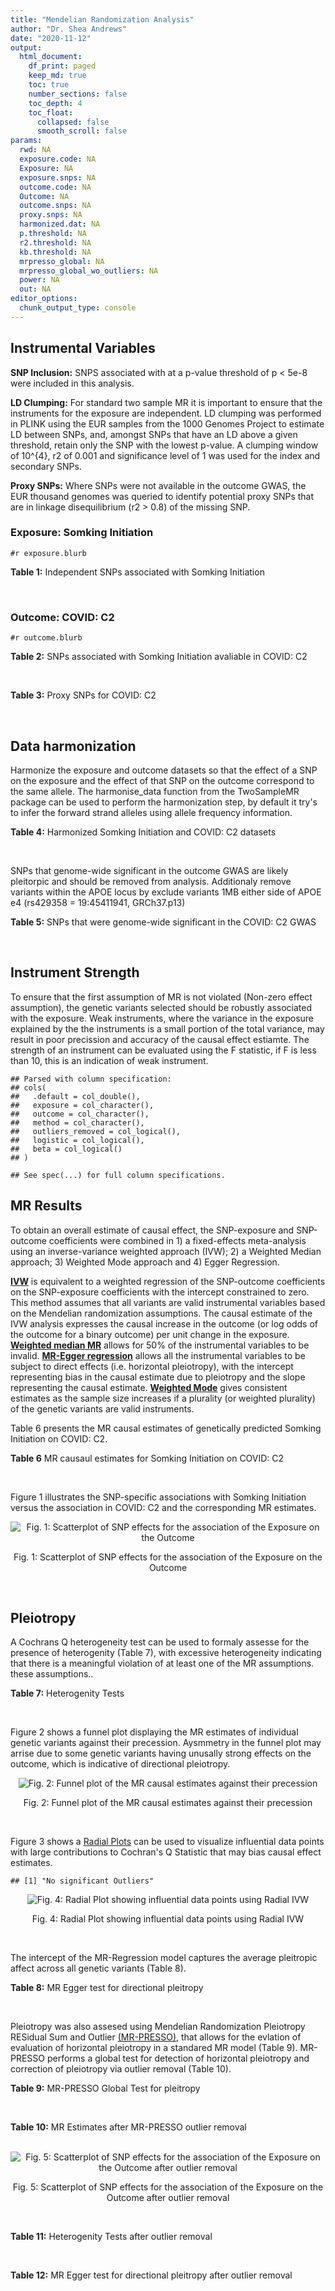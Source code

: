 ```yaml
---
title: "Mendelian Randomization Analysis"
author: "Dr. Shea Andrews"
date: "2020-11-12"
output:
  html_document:
    df_print: paged
    keep_md: true
    toc: true
    number_sections: false
    toc_depth: 4
    toc_float:
      collapsed: false
      smooth_scroll: false
params:
  rwd: NA
  exposure.code: NA
  Exposure: NA
  exposure.snps: NA
  outcome.code: NA
  Outcome: NA
  outcome.snps: NA
  proxy.snps: NA
  harmonized.dat: NA
  p.threshold: NA
  r2.threshold: NA
  kb.threshold: NA
  mrpresso_global: NA
  mrpresso_global_wo_outliers: NA
  power: NA
  out: NA
editor_options:
  chunk_output_type: console
---
```







## Instrumental Variables
**SNP Inclusion:** SNPS associated with at a p-value threshold of p < 5e-8 were included in this analysis.
<br>

**LD Clumping:** For standard two sample MR it is important to ensure that the instruments for the exposure are independent. LD clumping was performed in PLINK using the EUR samples from the 1000 Genomes Project to estimate LD between SNPs, and, amongst SNPs that have an LD above a given threshold, retain only the SNP with the lowest p-value. A clumping window of 10^{4}, r2 of 0.001 and significance level of 1 was used for the index and secondary SNPs.
<br>

**Proxy SNPs:** Where SNPs were not available in the outcome GWAS, the EUR thousand genomes was queried to identify potential proxy SNPs that are in linkage disequilibrium (r2 > 0.8) of the missing SNP.
<br>

### Exposure: Somking Initiation
`#r exposure.blurb`
<br>

**Table 1:** Independent SNPs associated with Somking Initiation
<div data-pagedtable="false">
  <script data-pagedtable-source type="application/json">
{"columns":[{"label":["SNP"],"name":[1],"type":["chr"],"align":["left"]},{"label":["CHROM"],"name":[2],"type":["dbl"],"align":["right"]},{"label":["POS"],"name":[3],"type":["dbl"],"align":["right"]},{"label":["REF"],"name":[4],"type":["chr"],"align":["left"]},{"label":["ALT"],"name":[5],"type":["chr"],"align":["left"]},{"label":["AF"],"name":[6],"type":["dbl"],"align":["right"]},{"label":["BETA"],"name":[7],"type":["dbl"],"align":["right"]},{"label":["SE"],"name":[8],"type":["dbl"],"align":["right"]},{"label":["Z"],"name":[9],"type":["dbl"],"align":["right"]},{"label":["P"],"name":[10],"type":["dbl"],"align":["right"]},{"label":["N"],"name":[11],"type":["dbl"],"align":["right"]},{"label":["TRAIT"],"name":[12],"type":["chr"],"align":["left"]}],"data":[{"1":"rs301805","2":"1","3":"8481016","4":"T","5":"G","6":"0.5590","7":"0.01030","8":"0.00180","9":"5.722222","10":"2.80e-09","11":"632802","12":"smkint"},{"1":"rs3001723","2":"1","3":"44037685","4":"G","5":"A","6":"0.3210","7":"0.01480","8":"0.00192","9":"7.708333","10":"8.12e-18","11":"632802","12":"smkint"},{"1":"rs6669839","2":"1","3":"50625979","4":"C","5":"T","6":"0.2040","7":"0.01230","8":"0.00218","9":"5.642202","10":"3.36e-09","11":"632802","12":"smkint"},{"1":"rs2186122","2":"1","3":"66470206","4":"A","5":"T","6":"0.5610","7":"0.01250","8":"0.00179","9":"6.983240","10":"3.61e-13","11":"632802","12":"smkint"},{"1":"rs7555507","2":"1","3":"73766037","4":"C","5":"T","6":"0.4960","7":"-0.01080","8":"0.00177","9":"-6.101695","10":"1.14e-11","11":"632802","12":"smkint"},{"1":"rs2050586","2":"1","3":"87905828","4":"G","5":"C","6":"0.3550","7":"-0.00914","8":"0.00184","9":"-4.967391","10":"3.00e-08","11":"632802","12":"smkint"},{"1":"rs12042107","2":"1","3":"91196176","4":"T","5":"C","6":"0.5270","7":"-0.00858","8":"0.00177","9":"-4.847458","10":"4.22e-10","11":"632802","12":"smkint"},{"1":"rs12027999","2":"1","3":"154206358","4":"T","5":"C","6":"0.1240","7":"-0.01430","8":"0.00267","9":"-5.355805","10":"5.76e-10","11":"632802","12":"smkint"},{"1":"rs2046850","2":"1","3":"210304319","4":"C","5":"T","6":"0.1870","7":"-0.01080","8":"0.00222","9":"-4.864865","10":"3.03e-08","11":"632802","12":"smkint"},{"1":"rs6728726","2":"2","3":"623976","4":"T","5":"C","6":"0.8290","7":"0.01580","8":"0.00235","9":"6.723404","10":"6.73e-14","11":"632802","12":"smkint"},{"1":"rs1004787","2":"2","3":"45159091","4":"G","5":"A","6":"0.5810","7":"0.01240","8":"0.00178","9":"6.966292","10":"5.27e-17","11":"632802","12":"smkint"},{"1":"rs1518393","2":"2","3":"58171220","4":"A","5":"C","6":"0.6310","7":"0.00903","8":"0.00185","9":"4.881081","10":"2.03e-08","11":"632802","12":"smkint"},{"1":"rs7585579","2":"2","3":"60024857","4":"C","5":"G","6":"0.5050","7":"0.00792","8":"0.00179","9":"4.424581","10":"1.88e-09","11":"632802","12":"smkint"},{"1":"rs266047","2":"2","3":"104088751","4":"G","5":"A","6":"0.5290","7":"-0.01340","8":"0.00178","9":"-7.528090","10":"3.36e-16","11":"632802","12":"smkint"},{"1":"rs35702515","2":"2","3":"137542847","4":"G","5":"T","6":"0.1620","7":"0.01060","8":"0.00213","9":"4.976526","10":"2.43e-09","11":"632802","12":"smkint"},{"1":"rs13030994","2":"2","3":"146143090","4":"G","5":"A","6":"0.4850","7":"0.01570","8":"0.00176","9":"8.920455","10":"3.56e-24","11":"632802","12":"smkint"},{"1":"rs1445649","2":"2","3":"155682556","4":"T","5":"C","6":"0.5250","7":"0.00951","8":"0.00177","9":"5.372881","10":"1.68e-11","11":"632802","12":"smkint"},{"1":"rs12474587","2":"2","3":"162802993","4":"G","5":"T","6":"0.4040","7":"0.01110","8":"0.00179","9":"6.201117","10":"1.25e-14","11":"632802","12":"smkint"},{"1":"rs6433897","2":"2","3":"182034448","4":"T","5":"C","6":"0.7540","7":"0.00999","8":"0.00203","9":"4.921182","10":"3.16e-08","11":"632802","12":"smkint"},{"1":"rs2107300","2":"2","3":"200937901","4":"C","5":"G","6":"0.8450","7":"-0.01340","8":"0.00251","9":"-5.338645","10":"3.27e-08","11":"632802","12":"smkint"},{"1":"rs4674993","2":"2","3":"226332033","4":"A","5":"G","6":"0.2070","7":"-0.01120","8":"0.00220","9":"-5.090909","10":"1.32e-08","11":"632802","12":"smkint"},{"1":"rs11721059","2":"3","3":"5725560","4":"C","5":"T","6":"0.4740","7":"0.00895","8":"0.00177","9":"5.056497","10":"2.17e-08","11":"632802","12":"smkint"},{"1":"rs12632110","2":"3","3":"50224225","4":"A","5":"G","6":"0.6470","7":"-0.01020","8":"0.00187","9":"-5.454545","10":"4.78e-10","11":"632802","12":"smkint"},{"1":"rs11712680","2":"3","3":"75009019","4":"A","5":"C","6":"0.1740","7":"-0.01260","8":"0.00225","9":"-5.600000","10":"3.51e-09","11":"632802","12":"smkint"},{"1":"rs6788098","2":"3","3":"85624131","4":"A","5":"T","6":"0.6230","7":"-0.01260","8":"0.00183","9":"-6.885246","10":"1.91e-17","11":"632802","12":"smkint"},{"1":"rs7631735","2":"3","3":"85996562","4":"G","5":"T","6":"0.6030","7":"0.00856","8":"0.00181","9":"4.729282","10":"2.79e-08","11":"632802","12":"smkint"},{"1":"rs1154693","2":"3","3":"117804154","4":"A","5":"G","6":"0.8560","7":"0.01450","8":"0.00247","9":"5.870445","10":"3.12e-11","11":"632802","12":"smkint"},{"1":"rs292071","2":"4","3":"28456089","4":"T","5":"C","6":"0.2440","7":"0.01030","8":"0.00198","9":"5.202020","10":"4.08e-09","11":"632802","12":"smkint"},{"1":"rs993700","2":"4","3":"67825894","4":"T","5":"C","6":"0.7660","7":"-0.01200","8":"0.00213","9":"-5.633803","10":"1.53e-09","11":"632802","12":"smkint"},{"1":"rs1160685","2":"4","3":"94052854","4":"C","5":"G","6":"0.4780","7":"0.00988","8":"0.00178","9":"5.550562","10":"7.20e-09","11":"632802","12":"smkint"},{"1":"rs13145728","2":"4","3":"140927812","4":"G","5":"C","6":"0.3580","7":"-0.01020","8":"0.00181","9":"-5.635359","10":"2.14e-10","11":"632802","12":"smkint"},{"1":"rs10001365","2":"4","3":"147797214","4":"G","5":"A","6":"0.4050","7":"-0.01060","8":"0.00180","9":"-5.888889","10":"6.65e-12","11":"632802","12":"smkint"},{"1":"rs6893752","2":"5","3":"60374912","4":"A","5":"G","6":"0.7660","7":"-0.01020","8":"0.00201","9":"-5.074627","10":"3.25e-09","11":"632802","12":"smkint"},{"1":"rs4571506","2":"5","3":"87756918","4":"C","5":"T","6":"0.4920","7":"-0.01260","8":"0.00177","9":"-7.118644","10":"1.09e-14","11":"632802","12":"smkint"},{"1":"rs12186738","2":"5","3":"103816655","4":"G","5":"T","6":"0.1540","7":"-0.01330","8":"0.00245","9":"-5.428571","10":"3.42e-11","11":"632802","12":"smkint"},{"1":"rs72789632","2":"5","3":"106834363","4":"C","5":"T","6":"0.1200","7":"-0.01500","8":"0.00255","9":"-5.882353","10":"5.02e-10","11":"632802","12":"smkint"},{"1":"rs1385108","2":"5","3":"154839646","4":"C","5":"T","6":"0.2390","7":"0.01210","8":"0.00207","9":"5.845411","10":"3.00e-09","11":"632802","12":"smkint"},{"1":"rs4044321","2":"5","3":"166989513","4":"A","5":"G","6":"0.6420","7":"-0.01310","8":"0.00185","9":"-7.081081","10":"6.08e-14","11":"632802","12":"smkint"},{"1":"rs222449","2":"6","3":"52916062","4":"A","5":"T","6":"0.7930","7":"-0.01150","8":"0.00220","9":"-5.227273","10":"1.08e-08","11":"632802","12":"smkint"},{"1":"rs10498846","2":"6","3":"67405337","4":"C","5":"T","6":"0.4730","7":"0.00906","8":"0.00178","9":"5.089888","10":"6.62e-09","11":"632802","12":"smkint"},{"1":"rs9401770","2":"6","3":"98748008","4":"G","5":"A","6":"0.2730","7":"0.01070","8":"0.00198","9":"5.404040","10":"3.47e-12","11":"632802","12":"smkint"},{"1":"rs3800227","2":"6","3":"108994161","4":"A","5":"G","6":"0.7010","7":"0.01010","8":"0.00202","9":"5.000000","10":"1.93e-08","11":"632802","12":"smkint"},{"1":"rs240963","2":"6","3":"111644332","4":"T","5":"C","6":"0.8360","7":"-0.01750","8":"0.00242","9":"-7.231405","10":"2.16e-17","11":"632802","12":"smkint"},{"1":"rs4236259","2":"7","3":"1708080","4":"T","5":"G","6":"0.4990","7":"-0.01140","8":"0.00180","9":"-6.333333","10":"3.35e-12","11":"632802","12":"smkint"},{"1":"rs10260968","2":"7","3":"1889773","4":"G","5":"A","6":"0.5970","7":"-0.00885","8":"0.00178","9":"-4.971910","10":"1.75e-08","11":"632802","12":"smkint"},{"1":"rs13246563","2":"7","3":"3438243","4":"C","5":"G","6":"0.5260","7":"-0.00976","8":"0.00180","9":"-5.422222","10":"3.45e-10","11":"632802","12":"smkint"},{"1":"rs12112638","2":"7","3":"69735251","4":"A","5":"G","6":"0.2750","7":"-0.01080","8":"0.00201","9":"-5.373134","10":"1.34e-09","11":"632802","12":"smkint"},{"1":"rs11768481","2":"7","3":"96629103","4":"C","5":"A","6":"0.3470","7":"-0.01030","8":"0.00193","9":"-5.336788","10":"7.00e-10","11":"632802","12":"smkint"},{"1":"rs12333760","2":"7","3":"99185406","4":"T","5":"C","6":"0.2040","7":"-0.01270","8":"0.00238","9":"-5.336134","10":"1.44e-09","11":"632802","12":"smkint"},{"1":"rs10233018","2":"7","3":"117523709","4":"A","5":"G","6":"0.5030","7":"0.01320","8":"0.00177","9":"7.457627","10":"2.75e-14","11":"632802","12":"smkint"},{"1":"rs10279261","2":"7","3":"133589846","4":"G","5":"A","6":"0.6190","7":"-0.01010","8":"0.00187","9":"-5.401070","10":"5.00e-09","11":"632802","12":"smkint"},{"1":"rs1565735","2":"8","3":"27426077","4":"T","5":"A","6":"0.2120","7":"-0.01760","8":"0.00227","9":"-7.753304","10":"3.42e-17","11":"632802","12":"smkint"},{"1":"rs13261666","2":"8","3":"59814666","4":"G","5":"T","6":"0.5220","7":"-0.01130","8":"0.00176","9":"-6.420455","10":"3.90e-14","11":"632802","12":"smkint"},{"1":"rs12545053","2":"8","3":"65073605","4":"A","5":"G","6":"0.3970","7":"0.01030","8":"0.00181","9":"5.690608","10":"2.43e-08","11":"632802","12":"smkint"},{"1":"rs10956809","2":"8","3":"92775386","4":"G","5":"C","6":"0.4420","7":"-0.00809","8":"0.00178","9":"-4.544944","10":"6.32e-09","11":"632802","12":"smkint"},{"1":"rs1899896","2":"8","3":"93201036","4":"C","5":"T","6":"0.2860","7":"0.01200","8":"0.00194","9":"6.185567","10":"1.04e-11","11":"632802","12":"smkint"},{"1":"rs4543592","2":"9","3":"3014254","4":"T","5":"C","6":"0.4680","7":"0.00887","8":"0.00177","9":"5.011299","10":"7.46e-10","11":"632802","12":"smkint"},{"1":"rs10114490","2":"9","3":"11070165","4":"G","5":"A","6":"0.1980","7":"-0.00893","8":"0.00227","9":"-3.933921","10":"1.81e-08","11":"632802","12":"smkint"},{"1":"rs2378662","2":"9","3":"86707289","4":"G","5":"A","6":"0.5560","7":"0.00862","8":"0.00178","9":"4.842697","10":"4.16e-09","11":"632802","12":"smkint"},{"1":"rs10905461","2":"10","3":"8803551","4":"T","5":"C","6":"0.7180","7":"-0.01070","8":"0.00207","9":"-5.169082","10":"7.35e-09","11":"632802","12":"smkint"},{"1":"rs10159545","2":"10","3":"21766969","4":"C","5":"G","6":"0.3750","7":"0.01260","8":"0.00186","9":"6.774194","10":"1.84e-12","11":"632802","12":"smkint"},{"1":"rs7921378","2":"10","3":"63674885","4":"G","5":"C","6":"0.4630","7":"-0.01250","8":"0.00178","9":"-7.022472","10":"8.26e-13","11":"632802","12":"smkint"},{"1":"rs12356821","2":"10","3":"104563808","4":"G","5":"C","6":"0.1400","7":"0.01410","8":"0.00256","9":"5.507812","10":"6.27e-15","11":"632802","12":"smkint"},{"1":"rs9423279","2":"10","3":"125680419","4":"C","5":"G","6":"0.6410","7":"-0.00845","8":"0.00197","9":"-4.289340","10":"3.21e-08","11":"632802","12":"smkint"},{"1":"rs4523689","2":"11","3":"7950797","4":"A","5":"G","6":"0.4080","7":"-0.00757","8":"0.00181","9":"-4.182320","10":"1.55e-08","11":"632802","12":"smkint"},{"1":"rs6265","2":"11","3":"27679916","4":"C","5":"T","6":"0.2030","7":"-0.01400","8":"0.00224","9":"-6.250000","10":"3.77e-12","11":"632802","12":"smkint"},{"1":"rs7929518","2":"11","3":"85980958","4":"A","5":"G","6":"0.7650","7":"0.01130","8":"0.00212","9":"5.330189","10":"1.56e-08","11":"632802","12":"smkint"},{"1":"rs7938812","2":"11","3":"112911004","4":"T","5":"G","6":"0.4240","7":"0.01850","8":"0.00180","9":"10.277778","10":"2.71e-33","11":"632802","12":"smkint"},{"1":"rs11057005","2":"12","3":"16748721","4":"A","5":"G","6":"0.4300","7":"-0.01040","8":"0.00180","9":"-5.777778","10":"4.85e-09","11":"632802","12":"smkint"},{"1":"rs4759228","2":"12","3":"56508409","4":"G","5":"C","6":"0.2700","7":"-0.01010","8":"0.00198","9":"-5.101010","10":"3.58e-08","11":"632802","12":"smkint"},{"1":"rs7969559","2":"12","3":"69655167","4":"A","5":"G","6":"0.6880","7":"-0.00965","8":"0.00197","9":"-4.898477","10":"7.31e-10","11":"632802","12":"smkint"},{"1":"rs1971318","2":"12","3":"121389500","4":"C","5":"T","6":"0.1410","7":"0.01260","8":"0.00244","9":"5.163934","10":"7.06e-09","11":"632802","12":"smkint"},{"1":"rs3904512","2":"13","3":"38357471","4":"G","5":"A","6":"0.4290","7":"-0.00867","8":"0.00177","9":"-4.898305","10":"3.23e-09","11":"632802","12":"smkint"},{"1":"rs9540729","2":"13","3":"66947124","4":"A","5":"T","6":"0.5010","7":"-0.00784","8":"0.00176","9":"-4.454545","10":"3.82e-08","11":"632802","12":"smkint"},{"1":"rs7322872","2":"13","3":"100548329","4":"C","5":"T","6":"0.7820","7":"-0.01080","8":"0.00219","9":"-4.931507","10":"3.58e-09","11":"632802","12":"smkint"},{"1":"rs76214862","2":"14","3":"29500130","4":"A","5":"C","6":"0.2020","7":"-0.01200","8":"0.00227","9":"-5.286344","10":"3.99e-08","11":"632802","12":"smkint"},{"1":"rs1435741","2":"15","3":"47935843","4":"G","5":"A","6":"0.4250","7":"0.01340","8":"0.00178","9":"7.528090","10":"2.64e-16","11":"632802","12":"smkint"},{"1":"rs12441907","2":"15","3":"83922387","4":"C","5":"A","6":"0.1860","7":"-0.01270","8":"0.00224","9":"-5.669643","10":"1.06e-10","11":"632802","12":"smkint"},{"1":"rs7197072","2":"16","3":"717085","4":"C","5":"T","6":"0.2380","7":"-0.00986","8":"0.00206","9":"-4.786408","10":"2.77e-09","11":"632802","12":"smkint"},{"1":"rs12923427","2":"16","3":"17575065","4":"C","5":"T","6":"0.2040","7":"-0.00996","8":"0.00221","9":"-4.506787","10":"4.44e-08","11":"632802","12":"smkint"},{"1":"rs4785836","2":"16","3":"65604652","4":"T","5":"C","6":"0.3980","7":"-0.00966","8":"0.00182","9":"-5.307692","10":"2.26e-08","11":"632802","12":"smkint"},{"1":"rs11658881","2":"17","3":"2072949","4":"A","5":"G","6":"0.4180","7":"0.00946","8":"0.00180","9":"5.255556","10":"2.43e-08","11":"632802","12":"smkint"},{"1":"rs11078713","2":"17","3":"7795972","4":"A","5":"G","6":"0.4540","7":"-0.00840","8":"0.00182","9":"-4.615385","10":"2.23e-08","11":"632802","12":"smkint"},{"1":"rs7224742","2":"17","3":"30657058","4":"C","5":"T","6":"0.5950","7":"-0.00808","8":"0.00182","9":"-4.439560","10":"1.43e-08","11":"632802","12":"smkint"},{"1":"rs72896886","2":"18","3":"42632652","4":"G","5":"C","6":"0.1440","7":"-0.01320","8":"0.00246","9":"-5.365854","10":"2.75e-08","11":"632802","12":"smkint"},{"1":"rs6508144","2":"18","3":"50026142","4":"C","5":"G","6":"0.5630","7":"-0.00883","8":"0.00180","9":"-4.905556","10":"7.97e-09","11":"632802","12":"smkint"},{"1":"rs11872397","2":"18","3":"72535282","4":"G","5":"A","6":"0.2520","7":"-0.01200","8":"0.00206","9":"-5.825243","10":"1.43e-09","11":"632802","12":"smkint"},{"1":"rs76608582","2":"19","3":"4474725","4":"C","5":"A","6":"0.0389","7":"-0.02730","8":"0.00471","9":"-5.796178","10":"1.94e-09","11":"632802","12":"smkint"},{"1":"rs1555445","2":"20","3":"31175258","4":"A","5":"T","6":"0.3370","7":"0.00918","8":"0.00191","9":"4.806283","10":"3.65e-09","11":"632802","12":"smkint"},{"1":"rs56820925","2":"20","3":"54387374","4":"C","5":"T","6":"0.3470","7":"-0.01040","8":"0.00184","9":"-5.652174","10":"1.73e-08","11":"632802","12":"smkint"},{"1":"rs117143374","2":"21","3":"40555561","4":"T","5":"C","6":"0.1200","7":"0.01250","8":"0.00272","9":"4.595588","10":"2.76e-08","11":"632802","12":"smkint"},{"1":"rs134529","2":"22","3":"28781758","4":"T","5":"C","6":"0.3490","7":"-0.00809","8":"0.00182","9":"-4.445055","10":"4.85e-08","11":"632802","12":"smkint"}],"options":{"columns":{"min":{},"max":[10]},"rows":{"min":[10],"max":[10]},"pages":{}}}
  </script>
</div>
<br>

### Outcome: COVID: C2
`#r outcome.blurb`
<br>

**Table 2:** SNPs associated with Somking Initiation avaliable in COVID: C2
<div data-pagedtable="false">
  <script data-pagedtable-source type="application/json">
{"columns":[{"label":["SNP"],"name":[1],"type":["chr"],"align":["left"]},{"label":["CHROM"],"name":[2],"type":["dbl"],"align":["right"]},{"label":["POS"],"name":[3],"type":["dbl"],"align":["right"]},{"label":["REF"],"name":[4],"type":["chr"],"align":["left"]},{"label":["ALT"],"name":[5],"type":["chr"],"align":["left"]},{"label":["AF"],"name":[6],"type":["dbl"],"align":["right"]},{"label":["BETA"],"name":[7],"type":["dbl"],"align":["right"]},{"label":["SE"],"name":[8],"type":["dbl"],"align":["right"]},{"label":["Z"],"name":[9],"type":["dbl"],"align":["right"]},{"label":["P"],"name":[10],"type":["dbl"],"align":["right"]},{"label":["N"],"name":[11],"type":["dbl"],"align":["right"]},{"label":["TRAIT"],"name":[12],"type":["chr"],"align":["left"]}],"data":[{"1":"rs301805","2":"1","3":"8481016","4":"T","5":"G","6":"0.59600","7":"0.01344100","8":"0.014526","9":"0.925306347","10":"0.35480","11":"1298046","12":"covid_vs._population__eur"},{"1":"rs3001723","2":"1","3":"44037685","4":"G","5":"A","6":"0.28440","7":"0.01426000","8":"0.015582","9":"0.915158516","10":"0.36010","11":"1299010","12":"covid_vs._population__eur"},{"1":"rs6669839","2":"1","3":"50625979","4":"C","5":"T","6":"0.20970","7":"0.00170450","8":"0.019238","9":"0.088600686","10":"0.92940","11":"1288654","12":"covid_vs._population__eur"},{"1":"rs2186122","2":"1","3":"66470206","4":"A","5":"T","6":"0.57270","7":"0.00098653","8":"0.016539","9":"0.059648709","10":"0.95240","11":"1279834","12":"covid_vs._population__eur"},{"1":"rs7555507","2":"1","3":"73766037","4":"C","5":"T","6":"0.50390","7":"-0.00716590","8":"0.015302","9":"-0.468298262","10":"0.63960","11":"1288926","12":"covid_vs._population__eur"},{"1":"rs2050586","2":"1","3":"87905828","4":"G","5":"C","6":"0.35220","7":"0.01204600","8":"0.017157","9":"0.702104097","10":"0.48260","11":"1279534","12":"covid_vs._population__eur"},{"1":"rs12042107","2":"1","3":"91196176","4":"T","5":"C","6":"0.51400","7":"-0.03681400","8":"0.015339","9":"-2.400026077","10":"0.01640","11":"1288654","12":"covid_vs._population__eur"},{"1":"rs12027999","2":"1","3":"154206358","4":"T","5":"C","6":"0.13510","7":"-0.02078300","8":"0.025115","9":"-0.827513438","10":"0.40790","11":"640641","12":"covid_vs._population__eur"},{"1":"rs2046850","2":"1","3":"210304319","4":"C","5":"T","6":"0.21810","7":"-0.00919650","8":"0.020950","9":"-0.438973747","10":"0.66070","11":"1273915","12":"covid_vs._population__eur"},{"1":"rs6728726","2":"2","3":"623976","4":"T","5":"C","6":"0.82530","7":"0.00674050","8":"0.018950","9":"0.355699208","10":"0.72210","11":"1298710","12":"covid_vs._population__eur"},{"1":"rs1004787","2":"2","3":"45159091","4":"G","5":"A","6":"0.56860","7":"0.00595410","8":"0.015535","9":"0.383270035","10":"0.70150","11":"1282593","12":"covid_vs._population__eur"},{"1":"rs1518393","2":"2","3":"58171220","4":"A","5":"C","6":"0.60700","7":"-0.00146630","8":"0.017334","9":"-0.084590977","10":"0.93260","11":"636204","12":"covid_vs._population__eur"},{"1":"rs7585579","2":"2","3":"60024857","4":"C","5":"G","6":"0.51560","7":"-0.00777290","8":"0.017582","9":"-0.442094187","10":"0.65840","11":"1004377","12":"covid_vs._population__eur"},{"1":"rs266047","2":"2","3":"104088751","4":"G","5":"A","6":"0.53060","7":"0.01259600","8":"0.015243","9":"0.826346520","10":"0.40860","11":"1289590","12":"covid_vs._population__eur"},{"1":"rs35702515","2":"2","3":"137542847","4":"G","5":"T","6":"0.22420","7":"0.00706340","8":"0.019824","9":"0.356305488","10":"0.72160","11":"1288954","12":"covid_vs._population__eur"},{"1":"rs13030994","2":"2","3":"146143090","4":"G","5":"A","6":"0.50240","7":"-0.01716800","8":"0.014285","9":"-1.201820091","10":"0.22940","11":"1299010","12":"covid_vs._population__eur"},{"1":"rs1445649","2":"2","3":"155682556","4":"T","5":"C","6":"0.52450","7":"0.00794130","8":"0.015386","9":"0.516138048","10":"0.60580","11":"1287990","12":"covid_vs._population__eur"},{"1":"rs12474587","2":"2","3":"162802993","4":"G","5":"T","6":"0.41670","7":"0.00808380","8":"0.015462","9":"0.522817229","10":"0.60110","11":"1289590","12":"covid_vs._population__eur"},{"1":"rs6433897","2":"2","3":"182034448","4":"T","5":"C","6":"0.73880","7":"-0.00806550","8":"0.016517","9":"-0.488315069","10":"0.62530","11":"1298710","12":"covid_vs._population__eur"},{"1":"rs2107300","2":"2","3":"200937901","4":"C","5":"G","6":"0.84120","7":"0.02930700","8":"0.023051","9":"1.271398204","10":"0.20360","11":"1279534","12":"covid_vs._population__eur"},{"1":"rs4674993","2":"2","3":"226332033","4":"A","5":"G","6":"0.20200","7":"-0.00082999","8":"0.018107","9":"-0.045838074","10":"0.96340","11":"1298710","12":"covid_vs._population__eur"},{"1":"rs11721059","2":"3","3":"5725560","4":"C","5":"T","6":"0.46350","7":"0.01698300","8":"0.015478","9":"1.097234785","10":"0.27250","11":"1289590","12":"covid_vs._population__eur"},{"1":"rs12632110","2":"3","3":"50224225","4":"A","5":"G","6":"0.66730","7":"-0.01632100","8":"0.016385","9":"-0.996093988","10":"0.31920","11":"1263083","12":"covid_vs._population__eur"},{"1":"rs11712680","2":"3","3":"75009019","4":"A","5":"C","6":"0.17970","7":"-0.00937130","8":"0.020216","9":"-0.463558567","10":"0.64300","11":"1286469","12":"covid_vs._population__eur"},{"1":"rs6788098","2":"3","3":"85624131","4":"A","5":"T","6":"0.64750","7":"-0.01525600","8":"0.014751","9":"-1.034234967","10":"0.30100","11":"1299008","12":"covid_vs._population__eur"},{"1":"rs7631735","2":"3","3":"85996562","4":"G","5":"T","6":"0.59970","7":"0.02747400","8":"0.017303","9":"1.587817142","10":"0.11230","11":"636476","12":"covid_vs._population__eur"},{"1":"rs1154693","2":"3","3":"117804154","4":"A","5":"G","6":"0.82380","7":"-0.00891990","8":"0.021584","9":"-0.413264455","10":"0.67940","11":"1287990","12":"covid_vs._population__eur"},{"1":"rs292071","2":"4","3":"28456089","4":"T","5":"C","6":"0.25700","7":"0.01900000","8":"0.016314","9":"1.164643864","10":"0.24420","11":"1298046","12":"covid_vs._population__eur"},{"1":"rs993700","2":"4","3":"67825894","4":"T","5":"C","6":"0.77270","7":"-0.03825300","8":"0.018233","9":"-2.098009104","10":"0.03590","11":"1288926","12":"covid_vs._population__eur"},{"1":"rs1160685","2":"4","3":"94052854","4":"C","5":"G","6":"0.41670","7":"0.00293930","8":"0.014503","9":"0.202668413","10":"0.83940","11":"1298046","12":"covid_vs._population__eur"},{"1":"rs13145728","2":"4","3":"140927812","4":"G","5":"C","6":"0.37580","7":"-0.00904070","8":"0.014899","9":"-0.606799114","10":"0.54400","11":"1298701","12":"covid_vs._population__eur"},{"1":"rs10001365","2":"4","3":"147797214","4":"G","5":"A","6":"0.41020","7":"0.00587420","8":"0.014588","9":"0.402673430","10":"0.68720","11":"1299010","12":"covid_vs._population__eur"},{"1":"rs6893752","2":"5","3":"60374912","4":"A","5":"G","6":"0.74350","7":"0.02279100","8":"0.017864","9":"1.275806090","10":"0.20200","11":"1289590","12":"covid_vs._population__eur"},{"1":"rs4571506","2":"5","3":"87756918","4":"C","5":"T","6":"0.45640","7":"0.01750700","8":"0.015449","9":"1.133212506","10":"0.25710","11":"1289226","12":"covid_vs._population__eur"},{"1":"rs12186738","2":"5","3":"103816655","4":"G","5":"T","6":"0.15690","7":"-0.00217380","8":"0.019664","9":"-0.110547193","10":"0.91200","11":"1299010","12":"covid_vs._population__eur"},{"1":"rs72789632","2":"5","3":"106834363","4":"C","5":"T","6":"0.12100","7":"-0.00279850","8":"0.023607","9":"-0.118545347","10":"0.90560","11":"1288654","12":"covid_vs._population__eur"},{"1":"rs1385108","2":"5","3":"154839646","4":"C","5":"T","6":"0.25790","7":"-0.00010311","8":"0.018052","9":"-0.005711832","10":"0.99540","11":"1287990","12":"covid_vs._population__eur"},{"1":"rs4044321","2":"5","3":"166989513","4":"A","5":"G","6":"0.64330","7":"0.00616710","8":"0.016100","9":"0.383049689","10":"0.70170","11":"1288954","12":"covid_vs._population__eur"},{"1":"rs222449","2":"6","3":"52916062","4":"A","5":"T","6":"0.78950","7":"0.02631100","8":"0.020657","9":"1.273708670","10":"0.20280","11":"1278870","12":"covid_vs._population__eur"},{"1":"rs10498846","2":"6","3":"67405337","4":"C","5":"T","6":"0.50710","7":"-0.01181400","8":"0.016499","9":"-0.716043397","10":"0.47400","11":"1279534","12":"covid_vs._population__eur"},{"1":"rs9401770","2":"6","3":"98748008","4":"G","5":"A","6":"0.29340","7":"0.00719220","8":"0.016080","9":"0.447276119","10":"0.65470","11":"1298710","12":"covid_vs._population__eur"},{"1":"rs3800227","2":"6","3":"108994161","4":"A","5":"G","6":"0.72290","7":"0.01240900","8":"0.017350","9":"0.715216138","10":"0.47450","11":"1288654","12":"covid_vs._population__eur"},{"1":"rs240963","2":"6","3":"111644332","4":"T","5":"C","6":"0.82380","7":"-0.01380200","8":"0.020876","9":"-0.661141981","10":"0.50850","11":"1288926","12":"covid_vs._population__eur"},{"1":"rs4236259","2":"7","3":"1708080","4":"T","5":"G","6":"0.48520","7":"-0.00507700","8":"0.015367","9":"-0.330383289","10":"0.74110","11":"1287990","12":"covid_vs._population__eur"},{"1":"rs10260968","2":"7","3":"1889773","4":"G","5":"A","6":"0.57660","7":"-0.03193800","8":"0.014515","9":"-2.200344471","10":"0.02778","11":"1298710","12":"covid_vs._population__eur"},{"1":"rs13246563","2":"7","3":"3438243","4":"C","5":"G","6":"0.54070","7":"-0.03291800","8":"0.018547","9":"-1.774842293","10":"0.07593","11":"627076","12":"covid_vs._population__eur"},{"1":"rs12112638","2":"7","3":"69735251","4":"A","5":"G","6":"0.27090","7":"0.02292600","8":"0.017276","9":"1.327043297","10":"0.18450","11":"1289590","12":"covid_vs._population__eur"},{"1":"rs11768481","2":"7","3":"96629103","4":"C","5":"A","6":"0.35190","7":"0.00942280","8":"0.017681","9":"0.532933658","10":"0.59410","11":"769392","12":"covid_vs._population__eur"},{"1":"rs12333760","2":"7","3":"99185406","4":"T","5":"C","6":"0.18050","7":"0.00854830","8":"0.020570","9":"0.415571220","10":"0.67770","11":"1288954","12":"covid_vs._population__eur"},{"1":"rs10233018","2":"7","3":"117523709","4":"A","5":"G","6":"0.54420","7":"0.02440100","8":"0.014483","9":"1.684802872","10":"0.09203","11":"1298710","12":"covid_vs._population__eur"},{"1":"rs10279261","2":"7","3":"133589846","4":"G","5":"A","6":"0.61410","7":"-0.00016218","8":"0.015650","9":"-0.010362939","10":"0.99170","11":"1288654","12":"covid_vs._population__eur"},{"1":"rs1565735","2":"8","3":"27426077","4":"T","5":"A","6":"0.19720","7":"0.00349300","8":"0.020349","9":"0.171654627","10":"0.86370","11":"1279534","12":"covid_vs._population__eur"},{"1":"rs13261666","2":"8","3":"59814666","4":"G","5":"T","6":"0.51620","7":"-0.02268000","8":"0.015424","9":"-1.470435685","10":"0.14140","11":"1289590","12":"covid_vs._population__eur"},{"1":"rs12545053","2":"8","3":"65073605","4":"A","5":"G","6":"0.39950","7":"0.02380100","8":"0.016810","9":"1.415883403","10":"0.15680","11":"1279534","12":"covid_vs._population__eur"},{"1":"rs10956809","2":"8","3":"92775386","4":"G","5":"C","6":"0.47020","7":"-0.00582610","8":"0.016557","9":"-0.351881379","10":"0.72490","11":"1279534","12":"covid_vs._population__eur"},{"1":"rs1899896","2":"8","3":"93201036","4":"C","5":"T","6":"0.30760","7":"0.01893900","8":"0.016681","9":"1.135363587","10":"0.25620","11":"1288654","12":"covid_vs._population__eur"},{"1":"rs4543592","2":"9","3":"3014254","4":"T","5":"C","6":"0.45320","7":"-0.01992600","8":"0.015350","9":"-1.298110749","10":"0.19420","11":"1288954","12":"covid_vs._population__eur"},{"1":"rs10114490","2":"9","3":"11070165","4":"G","5":"A","6":"0.19370","7":"-0.02395300","8":"0.019987","9":"-1.198428979","10":"0.23070","11":"912294","12":"covid_vs._population__eur"},{"1":"rs2378662","2":"9","3":"86707289","4":"G","5":"A","6":"0.53280","7":"-0.00511950","8":"0.015331","9":"-0.333931250","10":"0.73840","11":"1288654","12":"covid_vs._population__eur"},{"1":"rs10905461","2":"10","3":"8803551","4":"T","5":"C","6":"0.77650","7":"0.01201000","8":"0.016629","9":"0.722232245","10":"0.47010","11":"1299010","12":"covid_vs._population__eur"},{"1":"rs10159545","2":"10","3":"21766969","4":"C","5":"G","6":"0.36270","7":"0.00143310","8":"0.018225","9":"0.078633745","10":"0.93730","11":"1004380","12":"covid_vs._population__eur"},{"1":"rs7921378","2":"10","3":"63674885","4":"G","5":"C","6":"0.49770","7":"-0.00763850","8":"0.015330","9":"-0.498271363","10":"0.61830","11":"1289590","12":"covid_vs._population__eur"},{"1":"rs12356821","2":"10","3":"104563808","4":"G","5":"C","6":"0.15530","7":"0.01306900","8":"0.021728","9":"0.601481959","10":"0.54750","11":"1288954","12":"covid_vs._population__eur"},{"1":"rs9423279","2":"10","3":"125680419","4":"C","5":"G","6":"0.62820","7":"-0.02080300","8":"0.016359","9":"-1.271654747","10":"0.20350","11":"1288654","12":"covid_vs._population__eur"},{"1":"rs4523689","2":"11","3":"7950797","4":"A","5":"G","6":"0.40310","7":"-0.02172200","8":"0.014579","9":"-1.489951300","10":"0.13620","11":"1298710","12":"covid_vs._population__eur"},{"1":"rs6265","2":"11","3":"27679916","4":"C","5":"T","6":"0.17500","7":"-0.03067800","8":"0.018404","9":"-1.666920235","10":"0.09552","11":"1298046","12":"covid_vs._population__eur"},{"1":"rs7929518","2":"11","3":"85980958","4":"A","5":"G","6":"0.76770","7":"-0.01096200","8":"0.017136","9":"-0.639705882","10":"0.52240","11":"1298710","12":"covid_vs._population__eur"},{"1":"rs7938812","2":"11","3":"112911004","4":"T","5":"G","6":"0.44430","7":"-0.00035549","8":"0.015549","9":"-0.022862564","10":"0.98180","11":"1288954","12":"covid_vs._population__eur"},{"1":"rs11057005","2":"12","3":"16748721","4":"A","5":"G","6":"0.47260","7":"0.02229100","8":"0.016886","9":"1.320087647","10":"0.18680","11":"1279534","12":"covid_vs._population__eur"},{"1":"rs4759228","2":"12","3":"56508409","4":"G","5":"C","6":"0.28160","7":"-0.02195300","8":"0.018486","9":"-1.187547333","10":"0.23500","11":"1279534","12":"covid_vs._population__eur"},{"1":"rs7969559","2":"12","3":"69655167","4":"A","5":"G","6":"0.70920","7":"0.00336540","8":"0.016839","9":"0.199857474","10":"0.84160","11":"1289590","12":"covid_vs._population__eur"},{"1":"rs1971318","2":"12","3":"121389500","4":"C","5":"T","6":"0.15220","7":"0.01192500","8":"0.020088","9":"0.593637993","10":"0.55270","11":"1298710","12":"covid_vs._population__eur"},{"1":"rs3904512","2":"13","3":"38357471","4":"G","5":"A","6":"0.43520","7":"0.01398400","8":"0.015550","9":"0.899292605","10":"0.36850","11":"1289590","12":"covid_vs._population__eur"},{"1":"rs9540729","2":"13","3":"66947124","4":"A","5":"T","6":"0.50690","7":"-0.01064400","8":"0.014312","9":"-0.743711571","10":"0.45700","11":"1298710","12":"covid_vs._population__eur"},{"1":"rs7322872","2":"13","3":"100548329","4":"C","5":"T","6":"0.77170","7":"0.00537490","8":"0.018990","9":"0.283038441","10":"0.77720","11":"1049943","12":"covid_vs._population__eur"},{"1":"rs76214862","2":"14","3":"29500130","4":"A","5":"C","6":"0.20490","7":"0.03141400","8":"0.019314","9":"1.626488558","10":"0.10380","11":"1289590","12":"covid_vs._population__eur"},{"1":"rs1435741","2":"15","3":"47935843","4":"G","5":"A","6":"0.41930","7":"0.00122740","8":"0.014481","9":"0.084759340","10":"0.93250","11":"1298046","12":"covid_vs._population__eur"},{"1":"rs12441907","2":"15","3":"83922387","4":"C","5":"A","6":"0.19590","7":"0.01686900","8":"0.018396","9":"0.916992825","10":"0.35910","11":"1298710","12":"covid_vs._population__eur"},{"1":"rs7197072","2":"16","3":"717085","4":"C","5":"T","6":"0.27730","7":"0.01076200","8":"0.017924","9":"0.600424012","10":"0.54830","11":"1287990","12":"covid_vs._population__eur"},{"1":"rs12923427","2":"16","3":"17575065","4":"C","5":"T","6":"0.18040","7":"-0.00843670","8":"0.020454","9":"-0.412471888","10":"0.68000","11":"1279534","12":"covid_vs._population__eur"},{"1":"rs4785836","2":"16","3":"65604652","4":"T","5":"C","6":"0.39210","7":"-0.02772000","8":"0.014729","9":"-1.882001494","10":"0.05984","11":"1299010","12":"covid_vs._population__eur"},{"1":"rs11658881","2":"17","3":"2072949","4":"A","5":"G","6":"0.40790","7":"-0.02579300","8":"0.015444","9":"-1.670098420","10":"0.09490","11":"1288654","12":"covid_vs._population__eur"},{"1":"rs11078713","2":"17","3":"7795972","4":"A","5":"G","6":"0.43760","7":"-0.00901150","8":"0.017017","9":"-0.529558677","10":"0.59640","11":"1274137","12":"covid_vs._population__eur"},{"1":"rs7224742","2":"17","3":"30657058","4":"C","5":"T","6":"0.62330","7":"-0.01803200","8":"0.015723","9":"-1.146854926","10":"0.25150","11":"1288654","12":"covid_vs._population__eur"},{"1":"rs72896886","2":"18","3":"42632652","4":"G","5":"C","6":"0.16680","7":"-0.01869300","8":"0.021283","9":"-0.878306630","10":"0.37980","11":"1288647","12":"covid_vs._population__eur"},{"1":"rs6508144","2":"18","3":"50026142","4":"C","5":"G","6":"0.55930","7":"0.00968940","8":"0.016536","9":"0.585957910","10":"0.55790","11":"1279534","12":"covid_vs._population__eur"},{"1":"rs11872397","2":"18","3":"72535282","4":"G","5":"A","6":"0.24430","7":"-0.00229550","8":"0.019318","9":"-0.118827001","10":"0.90540","11":"1279534","12":"covid_vs._population__eur"},{"1":"rs76608582","2":"19","3":"4474725","4":"C","5":"A","6":"0.06333","7":"-0.08003800","8":"0.042527","9":"-1.882051403","10":"0.05983","11":"1005915","12":"covid_vs._population__eur"},{"1":"rs1555445","2":"20","3":"31175258","4":"A","5":"T","6":"0.35480","7":"0.01552200","8":"0.016449","9":"0.943643991","10":"0.34530","11":"1288954","12":"covid_vs._population__eur"},{"1":"rs56820925","2":"20","3":"54387374","4":"C","5":"T","6":"0.37350","7":"0.00092298","8":"0.017043","9":"0.054155958","10":"0.95680","11":"1014436","12":"covid_vs._population__eur"},{"1":"rs117143374","2":"21","3":"40555561","4":"T","5":"C","6":"0.13060","7":"-0.01358100","8":"0.022715","9":"-0.597886859","10":"0.54990","11":"1288954","12":"covid_vs._population__eur"},{"1":"rs134529","2":"22","3":"28781758","4":"T","5":"C","6":"0.37650","7":"0.02722300","8":"0.015913","9":"1.710739647","10":"0.08714","11":"1289226","12":"covid_vs._population__eur"}],"options":{"columns":{"min":{},"max":[10]},"rows":{"min":[10],"max":[10]},"pages":{}}}
  </script>
</div>
<br>

**Table 3:** Proxy SNPs for COVID: C2
<div data-pagedtable="false">
  <script data-pagedtable-source type="application/json">
{"columns":[{"label":["proxy.outcome"],"name":[1],"type":["lgl"],"align":["right"]},{"label":["target_snp"],"name":[2],"type":["lgl"],"align":["right"]},{"label":["proxy_snp"],"name":[3],"type":["lgl"],"align":["right"]},{"label":["ld.r2"],"name":[4],"type":["lgl"],"align":["right"]},{"label":["Dprime"],"name":[5],"type":["lgl"],"align":["right"]},{"label":["ref.proxy"],"name":[6],"type":["lgl"],"align":["right"]},{"label":["alt.proxy"],"name":[7],"type":["lgl"],"align":["right"]},{"label":["CHROM"],"name":[8],"type":["lgl"],"align":["right"]},{"label":["POS"],"name":[9],"type":["lgl"],"align":["right"]},{"label":["ALT.proxy"],"name":[10],"type":["lgl"],"align":["right"]},{"label":["REF.proxy"],"name":[11],"type":["lgl"],"align":["right"]},{"label":["AF"],"name":[12],"type":["lgl"],"align":["right"]},{"label":["BETA"],"name":[13],"type":["lgl"],"align":["right"]},{"label":["SE"],"name":[14],"type":["lgl"],"align":["right"]},{"label":["P"],"name":[15],"type":["lgl"],"align":["right"]},{"label":["N"],"name":[16],"type":["lgl"],"align":["right"]},{"label":["ref"],"name":[17],"type":["lgl"],"align":["right"]},{"label":["alt"],"name":[18],"type":["lgl"],"align":["right"]},{"label":["ALT"],"name":[19],"type":["lgl"],"align":["right"]},{"label":["REF"],"name":[20],"type":["lgl"],"align":["right"]},{"label":["PHASE"],"name":[21],"type":["lgl"],"align":["right"]}],"data":[{"1":"NA","2":"NA","3":"NA","4":"NA","5":"NA","6":"NA","7":"NA","8":"NA","9":"NA","10":"NA","11":"NA","12":"NA","13":"NA","14":"NA","15":"NA","16":"NA","17":"NA","18":"NA","19":"NA","20":"NA","21":"NA"}],"options":{"columns":{"min":{},"max":[10]},"rows":{"min":[10],"max":[10]},"pages":{}}}
  </script>
</div>
<br>

## Data harmonization
Harmonize the exposure and outcome datasets so that the effect of a SNP on the exposure and the effect of that SNP on the outcome correspond to the same allele. The harmonise_data function from the TwoSampleMR package can be used to perform the harmonization step, by default it try's to infer the forward strand alleles using allele frequency information.
<br>

**Table 4:** Harmonized Somking Initiation and COVID: C2 datasets
<div data-pagedtable="false">
  <script data-pagedtable-source type="application/json">
{"columns":[{"label":["SNP"],"name":[1],"type":["chr"],"align":["left"]},{"label":["effect_allele.exposure"],"name":[2],"type":["chr"],"align":["left"]},{"label":["other_allele.exposure"],"name":[3],"type":["chr"],"align":["left"]},{"label":["effect_allele.outcome"],"name":[4],"type":["chr"],"align":["left"]},{"label":["other_allele.outcome"],"name":[5],"type":["chr"],"align":["left"]},{"label":["beta.exposure"],"name":[6],"type":["dbl"],"align":["right"]},{"label":["beta.outcome"],"name":[7],"type":["dbl"],"align":["right"]},{"label":["eaf.exposure"],"name":[8],"type":["dbl"],"align":["right"]},{"label":["eaf.outcome"],"name":[9],"type":["dbl"],"align":["right"]},{"label":["remove"],"name":[10],"type":["lgl"],"align":["right"]},{"label":["palindromic"],"name":[11],"type":["lgl"],"align":["right"]},{"label":["ambiguous"],"name":[12],"type":["lgl"],"align":["right"]},{"label":["id.outcome"],"name":[13],"type":["chr"],"align":["left"]},{"label":["chr.outcome"],"name":[14],"type":["dbl"],"align":["right"]},{"label":["pos.outcome"],"name":[15],"type":["dbl"],"align":["right"]},{"label":["se.outcome"],"name":[16],"type":["dbl"],"align":["right"]},{"label":["z.outcome"],"name":[17],"type":["dbl"],"align":["right"]},{"label":["pval.outcome"],"name":[18],"type":["dbl"],"align":["right"]},{"label":["samplesize.outcome"],"name":[19],"type":["dbl"],"align":["right"]},{"label":["outcome"],"name":[20],"type":["chr"],"align":["left"]},{"label":["mr_keep.outcome"],"name":[21],"type":["lgl"],"align":["right"]},{"label":["pval_origin.outcome"],"name":[22],"type":["chr"],"align":["left"]},{"label":["chr.exposure"],"name":[23],"type":["dbl"],"align":["right"]},{"label":["pos.exposure"],"name":[24],"type":["dbl"],"align":["right"]},{"label":["se.exposure"],"name":[25],"type":["dbl"],"align":["right"]},{"label":["z.exposure"],"name":[26],"type":["dbl"],"align":["right"]},{"label":["pval.exposure"],"name":[27],"type":["dbl"],"align":["right"]},{"label":["samplesize.exposure"],"name":[28],"type":["dbl"],"align":["right"]},{"label":["exposure"],"name":[29],"type":["chr"],"align":["left"]},{"label":["mr_keep.exposure"],"name":[30],"type":["lgl"],"align":["right"]},{"label":["pval_origin.exposure"],"name":[31],"type":["chr"],"align":["left"]},{"label":["id.exposure"],"name":[32],"type":["chr"],"align":["left"]},{"label":["action"],"name":[33],"type":["dbl"],"align":["right"]},{"label":["mr_keep"],"name":[34],"type":["lgl"],"align":["right"]},{"label":["pt"],"name":[35],"type":["dbl"],"align":["right"]},{"label":["pleitropy_keep"],"name":[36],"type":["lgl"],"align":["right"]},{"label":["mrpresso_RSSobs"],"name":[37],"type":["lgl"],"align":["right"]},{"label":["mrpresso_pval"],"name":[38],"type":["lgl"],"align":["right"]},{"label":["mrpresso_keep"],"name":[39],"type":["lgl"],"align":["right"]}],"data":[{"1":"rs10001365","2":"A","3":"G","4":"A","5":"G","6":"-0.01060","7":"0.00587420","8":"0.4050","9":"0.41020","10":"FALSE","11":"FALSE","12":"FALSE","13":"oZv4tX","14":"4","15":"147797214","16":"0.014588","17":"0.402673430","18":"0.68720","19":"1299010","20":"covidhgi2020anaC2v4eur","21":"TRUE","22":"reported","23":"4","24":"147797214","25":"0.00180","26":"-5.888889","27":"6.65e-12","28":"632802","29":"Liu2019smkint","30":"TRUE","31":"reported","32":"J1VNGm","33":"2","34":"TRUE","35":"5e-08","36":"TRUE","37":"NA","38":"NA","39":"TRUE"},{"1":"rs1004787","2":"A","3":"G","4":"A","5":"G","6":"0.01240","7":"0.00595410","8":"0.5810","9":"0.56860","10":"FALSE","11":"FALSE","12":"FALSE","13":"oZv4tX","14":"2","15":"45159091","16":"0.015535","17":"0.383270035","18":"0.70150","19":"1282593","20":"covidhgi2020anaC2v4eur","21":"TRUE","22":"reported","23":"2","24":"45159091","25":"0.00178","26":"6.966292","27":"5.27e-17","28":"632802","29":"Liu2019smkint","30":"TRUE","31":"reported","32":"J1VNGm","33":"2","34":"TRUE","35":"5e-08","36":"TRUE","37":"NA","38":"NA","39":"TRUE"},{"1":"rs10114490","2":"A","3":"G","4":"A","5":"G","6":"-0.00893","7":"-0.02395300","8":"0.1980","9":"0.19370","10":"FALSE","11":"FALSE","12":"FALSE","13":"oZv4tX","14":"9","15":"11070165","16":"0.019987","17":"-1.198428979","18":"0.23070","19":"912294","20":"covidhgi2020anaC2v4eur","21":"TRUE","22":"reported","23":"9","24":"11070165","25":"0.00227","26":"-3.933921","27":"1.81e-08","28":"632802","29":"Liu2019smkint","30":"TRUE","31":"reported","32":"J1VNGm","33":"2","34":"TRUE","35":"5e-08","36":"TRUE","37":"NA","38":"NA","39":"TRUE"},{"1":"rs10159545","2":"G","3":"C","4":"G","5":"C","6":"0.01260","7":"0.00143310","8":"0.3750","9":"0.36270","10":"FALSE","11":"TRUE","12":"FALSE","13":"oZv4tX","14":"10","15":"21766969","16":"0.018225","17":"0.078633745","18":"0.93730","19":"1004380","20":"covidhgi2020anaC2v4eur","21":"TRUE","22":"reported","23":"10","24":"21766969","25":"0.00186","26":"6.774194","27":"1.84e-12","28":"632802","29":"Liu2019smkint","30":"TRUE","31":"reported","32":"J1VNGm","33":"2","34":"TRUE","35":"5e-08","36":"TRUE","37":"NA","38":"NA","39":"TRUE"},{"1":"rs10233018","2":"G","3":"A","4":"G","5":"A","6":"0.01320","7":"0.02440100","8":"0.5030","9":"0.54420","10":"FALSE","11":"FALSE","12":"FALSE","13":"oZv4tX","14":"7","15":"117523709","16":"0.014483","17":"1.684802872","18":"0.09203","19":"1298710","20":"covidhgi2020anaC2v4eur","21":"TRUE","22":"reported","23":"7","24":"117523709","25":"0.00177","26":"7.457627","27":"2.75e-14","28":"632802","29":"Liu2019smkint","30":"TRUE","31":"reported","32":"J1VNGm","33":"2","34":"TRUE","35":"5e-08","36":"TRUE","37":"NA","38":"NA","39":"TRUE"},{"1":"rs10260968","2":"A","3":"G","4":"A","5":"G","6":"-0.00885","7":"-0.03193800","8":"0.5970","9":"0.57660","10":"FALSE","11":"FALSE","12":"FALSE","13":"oZv4tX","14":"7","15":"1889773","16":"0.014515","17":"-2.200344471","18":"0.02778","19":"1298710","20":"covidhgi2020anaC2v4eur","21":"TRUE","22":"reported","23":"7","24":"1889773","25":"0.00178","26":"-4.971910","27":"1.75e-08","28":"632802","29":"Liu2019smkint","30":"TRUE","31":"reported","32":"J1VNGm","33":"2","34":"TRUE","35":"5e-08","36":"TRUE","37":"NA","38":"NA","39":"TRUE"},{"1":"rs10279261","2":"A","3":"G","4":"A","5":"G","6":"-0.01010","7":"-0.00016218","8":"0.6190","9":"0.61410","10":"FALSE","11":"FALSE","12":"FALSE","13":"oZv4tX","14":"7","15":"133589846","16":"0.015650","17":"-0.010362939","18":"0.99170","19":"1288654","20":"covidhgi2020anaC2v4eur","21":"TRUE","22":"reported","23":"7","24":"133589846","25":"0.00187","26":"-5.401070","27":"5.00e-09","28":"632802","29":"Liu2019smkint","30":"TRUE","31":"reported","32":"J1VNGm","33":"2","34":"TRUE","35":"5e-08","36":"TRUE","37":"NA","38":"NA","39":"TRUE"},{"1":"rs10498846","2":"T","3":"C","4":"T","5":"C","6":"0.00906","7":"-0.01181400","8":"0.4730","9":"0.50710","10":"FALSE","11":"FALSE","12":"FALSE","13":"oZv4tX","14":"6","15":"67405337","16":"0.016499","17":"-0.716043397","18":"0.47400","19":"1279534","20":"covidhgi2020anaC2v4eur","21":"TRUE","22":"reported","23":"6","24":"67405337","25":"0.00178","26":"5.089888","27":"6.62e-09","28":"632802","29":"Liu2019smkint","30":"TRUE","31":"reported","32":"J1VNGm","33":"2","34":"TRUE","35":"5e-08","36":"TRUE","37":"NA","38":"NA","39":"TRUE"},{"1":"rs10905461","2":"C","3":"T","4":"C","5":"T","6":"-0.01070","7":"0.01201000","8":"0.7180","9":"0.77650","10":"FALSE","11":"FALSE","12":"FALSE","13":"oZv4tX","14":"10","15":"8803551","16":"0.016629","17":"0.722232245","18":"0.47010","19":"1299010","20":"covidhgi2020anaC2v4eur","21":"TRUE","22":"reported","23":"10","24":"8803551","25":"0.00207","26":"-5.169082","27":"7.35e-09","28":"632802","29":"Liu2019smkint","30":"TRUE","31":"reported","32":"J1VNGm","33":"2","34":"TRUE","35":"5e-08","36":"TRUE","37":"NA","38":"NA","39":"TRUE"},{"1":"rs10956809","2":"C","3":"G","4":"C","5":"G","6":"-0.00809","7":"-0.00582610","8":"0.4420","9":"0.47020","10":"FALSE","11":"TRUE","12":"TRUE","13":"oZv4tX","14":"8","15":"92775386","16":"0.016557","17":"-0.351881379","18":"0.72490","19":"1279534","20":"covidhgi2020anaC2v4eur","21":"TRUE","22":"reported","23":"8","24":"92775386","25":"0.00178","26":"-4.544944","27":"6.32e-09","28":"632802","29":"Liu2019smkint","30":"TRUE","31":"reported","32":"J1VNGm","33":"2","34":"FALSE","35":"5e-08","36":"TRUE","37":"NA","38":"NA","39":"NA"},{"1":"rs11057005","2":"G","3":"A","4":"G","5":"A","6":"-0.01040","7":"0.02229100","8":"0.4300","9":"0.47260","10":"FALSE","11":"FALSE","12":"FALSE","13":"oZv4tX","14":"12","15":"16748721","16":"0.016886","17":"1.320087647","18":"0.18680","19":"1279534","20":"covidhgi2020anaC2v4eur","21":"TRUE","22":"reported","23":"12","24":"16748721","25":"0.00180","26":"-5.777778","27":"4.85e-09","28":"632802","29":"Liu2019smkint","30":"TRUE","31":"reported","32":"J1VNGm","33":"2","34":"TRUE","35":"5e-08","36":"TRUE","37":"NA","38":"NA","39":"TRUE"},{"1":"rs11078713","2":"G","3":"A","4":"G","5":"A","6":"-0.00840","7":"-0.00901150","8":"0.4540","9":"0.43760","10":"FALSE","11":"FALSE","12":"FALSE","13":"oZv4tX","14":"17","15":"7795972","16":"0.017017","17":"-0.529558677","18":"0.59640","19":"1274137","20":"covidhgi2020anaC2v4eur","21":"TRUE","22":"reported","23":"17","24":"7795972","25":"0.00182","26":"-4.615385","27":"2.23e-08","28":"632802","29":"Liu2019smkint","30":"TRUE","31":"reported","32":"J1VNGm","33":"2","34":"TRUE","35":"5e-08","36":"TRUE","37":"NA","38":"NA","39":"TRUE"},{"1":"rs1154693","2":"G","3":"A","4":"G","5":"A","6":"0.01450","7":"-0.00891990","8":"0.8560","9":"0.82380","10":"FALSE","11":"FALSE","12":"FALSE","13":"oZv4tX","14":"3","15":"117804154","16":"0.021584","17":"-0.413264455","18":"0.67940","19":"1287990","20":"covidhgi2020anaC2v4eur","21":"TRUE","22":"reported","23":"3","24":"117804154","25":"0.00247","26":"5.870445","27":"3.12e-11","28":"632802","29":"Liu2019smkint","30":"TRUE","31":"reported","32":"J1VNGm","33":"2","34":"TRUE","35":"5e-08","36":"TRUE","37":"NA","38":"NA","39":"TRUE"},{"1":"rs1160685","2":"G","3":"C","4":"G","5":"C","6":"0.00988","7":"0.00293930","8":"0.4780","9":"0.41670","10":"FALSE","11":"TRUE","12":"TRUE","13":"oZv4tX","14":"4","15":"94052854","16":"0.014503","17":"0.202668413","18":"0.83940","19":"1298046","20":"covidhgi2020anaC2v4eur","21":"TRUE","22":"reported","23":"4","24":"94052854","25":"0.00178","26":"5.550562","27":"7.20e-09","28":"632802","29":"Liu2019smkint","30":"TRUE","31":"reported","32":"J1VNGm","33":"2","34":"FALSE","35":"5e-08","36":"TRUE","37":"NA","38":"NA","39":"NA"},{"1":"rs11658881","2":"G","3":"A","4":"G","5":"A","6":"0.00946","7":"-0.02579300","8":"0.4180","9":"0.40790","10":"FALSE","11":"FALSE","12":"FALSE","13":"oZv4tX","14":"17","15":"2072949","16":"0.015444","17":"-1.670098420","18":"0.09490","19":"1288654","20":"covidhgi2020anaC2v4eur","21":"TRUE","22":"reported","23":"17","24":"2072949","25":"0.00180","26":"5.255556","27":"2.43e-08","28":"632802","29":"Liu2019smkint","30":"TRUE","31":"reported","32":"J1VNGm","33":"2","34":"TRUE","35":"5e-08","36":"TRUE","37":"NA","38":"NA","39":"TRUE"},{"1":"rs11712680","2":"C","3":"A","4":"C","5":"A","6":"-0.01260","7":"-0.00937130","8":"0.1740","9":"0.17970","10":"FALSE","11":"FALSE","12":"FALSE","13":"oZv4tX","14":"3","15":"75009019","16":"0.020216","17":"-0.463558567","18":"0.64300","19":"1286469","20":"covidhgi2020anaC2v4eur","21":"TRUE","22":"reported","23":"3","24":"75009019","25":"0.00225","26":"-5.600000","27":"3.51e-09","28":"632802","29":"Liu2019smkint","30":"TRUE","31":"reported","32":"J1VNGm","33":"2","34":"TRUE","35":"5e-08","36":"TRUE","37":"NA","38":"NA","39":"TRUE"},{"1":"rs117143374","2":"C","3":"T","4":"C","5":"T","6":"0.01250","7":"-0.01358100","8":"0.1200","9":"0.13060","10":"FALSE","11":"FALSE","12":"FALSE","13":"oZv4tX","14":"21","15":"40555561","16":"0.022715","17":"-0.597886859","18":"0.54990","19":"1288954","20":"covidhgi2020anaC2v4eur","21":"TRUE","22":"reported","23":"21","24":"40555561","25":"0.00272","26":"4.595588","27":"2.76e-08","28":"632802","29":"Liu2019smkint","30":"TRUE","31":"reported","32":"J1VNGm","33":"2","34":"TRUE","35":"5e-08","36":"TRUE","37":"NA","38":"NA","39":"TRUE"},{"1":"rs11721059","2":"T","3":"C","4":"T","5":"C","6":"0.00895","7":"0.01698300","8":"0.4740","9":"0.46350","10":"FALSE","11":"FALSE","12":"FALSE","13":"oZv4tX","14":"3","15":"5725560","16":"0.015478","17":"1.097234785","18":"0.27250","19":"1289590","20":"covidhgi2020anaC2v4eur","21":"TRUE","22":"reported","23":"3","24":"5725560","25":"0.00177","26":"5.056497","27":"2.17e-08","28":"632802","29":"Liu2019smkint","30":"TRUE","31":"reported","32":"J1VNGm","33":"2","34":"TRUE","35":"5e-08","36":"TRUE","37":"NA","38":"NA","39":"TRUE"},{"1":"rs11768481","2":"A","3":"C","4":"A","5":"C","6":"-0.01030","7":"0.00942280","8":"0.3470","9":"0.35190","10":"FALSE","11":"FALSE","12":"FALSE","13":"oZv4tX","14":"7","15":"96629103","16":"0.017681","17":"0.532933658","18":"0.59410","19":"769392","20":"covidhgi2020anaC2v4eur","21":"TRUE","22":"reported","23":"7","24":"96629103","25":"0.00193","26":"-5.336788","27":"7.00e-10","28":"632802","29":"Liu2019smkint","30":"TRUE","31":"reported","32":"J1VNGm","33":"2","34":"TRUE","35":"5e-08","36":"TRUE","37":"NA","38":"NA","39":"TRUE"},{"1":"rs11872397","2":"A","3":"G","4":"A","5":"G","6":"-0.01200","7":"-0.00229550","8":"0.2520","9":"0.24430","10":"FALSE","11":"FALSE","12":"FALSE","13":"oZv4tX","14":"18","15":"72535282","16":"0.019318","17":"-0.118827001","18":"0.90540","19":"1279534","20":"covidhgi2020anaC2v4eur","21":"TRUE","22":"reported","23":"18","24":"72535282","25":"0.00206","26":"-5.825243","27":"1.43e-09","28":"632802","29":"Liu2019smkint","30":"TRUE","31":"reported","32":"J1VNGm","33":"2","34":"TRUE","35":"5e-08","36":"TRUE","37":"NA","38":"NA","39":"TRUE"},{"1":"rs12027999","2":"C","3":"T","4":"C","5":"T","6":"-0.01430","7":"-0.02078300","8":"0.1240","9":"0.13510","10":"FALSE","11":"FALSE","12":"FALSE","13":"oZv4tX","14":"1","15":"154206358","16":"0.025115","17":"-0.827513438","18":"0.40790","19":"640641","20":"covidhgi2020anaC2v4eur","21":"TRUE","22":"reported","23":"1","24":"154206358","25":"0.00267","26":"-5.355805","27":"5.76e-10","28":"632802","29":"Liu2019smkint","30":"TRUE","31":"reported","32":"J1VNGm","33":"2","34":"TRUE","35":"5e-08","36":"TRUE","37":"NA","38":"NA","39":"TRUE"},{"1":"rs12042107","2":"C","3":"T","4":"C","5":"T","6":"-0.00858","7":"-0.03681400","8":"0.5270","9":"0.51400","10":"FALSE","11":"FALSE","12":"FALSE","13":"oZv4tX","14":"1","15":"91196176","16":"0.015339","17":"-2.400026077","18":"0.01640","19":"1288654","20":"covidhgi2020anaC2v4eur","21":"TRUE","22":"reported","23":"1","24":"91196176","25":"0.00177","26":"-4.847458","27":"4.22e-10","28":"632802","29":"Liu2019smkint","30":"TRUE","31":"reported","32":"J1VNGm","33":"2","34":"TRUE","35":"5e-08","36":"TRUE","37":"NA","38":"NA","39":"TRUE"},{"1":"rs12112638","2":"G","3":"A","4":"G","5":"A","6":"-0.01080","7":"0.02292600","8":"0.2750","9":"0.27090","10":"FALSE","11":"FALSE","12":"FALSE","13":"oZv4tX","14":"7","15":"69735251","16":"0.017276","17":"1.327043297","18":"0.18450","19":"1289590","20":"covidhgi2020anaC2v4eur","21":"TRUE","22":"reported","23":"7","24":"69735251","25":"0.00201","26":"-5.373134","27":"1.34e-09","28":"632802","29":"Liu2019smkint","30":"TRUE","31":"reported","32":"J1VNGm","33":"2","34":"TRUE","35":"5e-08","36":"TRUE","37":"NA","38":"NA","39":"TRUE"},{"1":"rs12186738","2":"T","3":"G","4":"T","5":"G","6":"-0.01330","7":"-0.00217380","8":"0.1540","9":"0.15690","10":"FALSE","11":"FALSE","12":"FALSE","13":"oZv4tX","14":"5","15":"103816655","16":"0.019664","17":"-0.110547193","18":"0.91200","19":"1299010","20":"covidhgi2020anaC2v4eur","21":"TRUE","22":"reported","23":"5","24":"103816655","25":"0.00245","26":"-5.428571","27":"3.42e-11","28":"632802","29":"Liu2019smkint","30":"TRUE","31":"reported","32":"J1VNGm","33":"2","34":"TRUE","35":"5e-08","36":"TRUE","37":"NA","38":"NA","39":"TRUE"},{"1":"rs12333760","2":"C","3":"T","4":"C","5":"T","6":"-0.01270","7":"0.00854830","8":"0.2040","9":"0.18050","10":"FALSE","11":"FALSE","12":"FALSE","13":"oZv4tX","14":"7","15":"99185406","16":"0.020570","17":"0.415571220","18":"0.67770","19":"1288954","20":"covidhgi2020anaC2v4eur","21":"TRUE","22":"reported","23":"7","24":"99185406","25":"0.00238","26":"-5.336134","27":"1.44e-09","28":"632802","29":"Liu2019smkint","30":"TRUE","31":"reported","32":"J1VNGm","33":"2","34":"TRUE","35":"5e-08","36":"TRUE","37":"NA","38":"NA","39":"TRUE"},{"1":"rs12356821","2":"C","3":"G","4":"C","5":"G","6":"0.01410","7":"0.01306900","8":"0.1400","9":"0.15530","10":"FALSE","11":"TRUE","12":"FALSE","13":"oZv4tX","14":"10","15":"104563808","16":"0.021728","17":"0.601481959","18":"0.54750","19":"1288954","20":"covidhgi2020anaC2v4eur","21":"TRUE","22":"reported","23":"10","24":"104563808","25":"0.00256","26":"5.507812","27":"6.27e-15","28":"632802","29":"Liu2019smkint","30":"TRUE","31":"reported","32":"J1VNGm","33":"2","34":"TRUE","35":"5e-08","36":"TRUE","37":"NA","38":"NA","39":"TRUE"},{"1":"rs12441907","2":"A","3":"C","4":"A","5":"C","6":"-0.01270","7":"0.01686900","8":"0.1860","9":"0.19590","10":"FALSE","11":"FALSE","12":"FALSE","13":"oZv4tX","14":"15","15":"83922387","16":"0.018396","17":"0.916992825","18":"0.35910","19":"1298710","20":"covidhgi2020anaC2v4eur","21":"TRUE","22":"reported","23":"15","24":"83922387","25":"0.00224","26":"-5.669643","27":"1.06e-10","28":"632802","29":"Liu2019smkint","30":"TRUE","31":"reported","32":"J1VNGm","33":"2","34":"TRUE","35":"5e-08","36":"TRUE","37":"NA","38":"NA","39":"TRUE"},{"1":"rs12474587","2":"T","3":"G","4":"T","5":"G","6":"0.01110","7":"0.00808380","8":"0.4040","9":"0.41670","10":"FALSE","11":"FALSE","12":"FALSE","13":"oZv4tX","14":"2","15":"162802993","16":"0.015462","17":"0.522817229","18":"0.60110","19":"1289590","20":"covidhgi2020anaC2v4eur","21":"TRUE","22":"reported","23":"2","24":"162802993","25":"0.00179","26":"6.201117","27":"1.25e-14","28":"632802","29":"Liu2019smkint","30":"TRUE","31":"reported","32":"J1VNGm","33":"2","34":"TRUE","35":"5e-08","36":"TRUE","37":"NA","38":"NA","39":"TRUE"},{"1":"rs12545053","2":"G","3":"A","4":"G","5":"A","6":"0.01030","7":"0.02380100","8":"0.3970","9":"0.39950","10":"FALSE","11":"FALSE","12":"FALSE","13":"oZv4tX","14":"8","15":"65073605","16":"0.016810","17":"1.415883403","18":"0.15680","19":"1279534","20":"covidhgi2020anaC2v4eur","21":"TRUE","22":"reported","23":"8","24":"65073605","25":"0.00181","26":"5.690608","27":"2.43e-08","28":"632802","29":"Liu2019smkint","30":"TRUE","31":"reported","32":"J1VNGm","33":"2","34":"TRUE","35":"5e-08","36":"TRUE","37":"NA","38":"NA","39":"TRUE"},{"1":"rs12632110","2":"G","3":"A","4":"G","5":"A","6":"-0.01020","7":"-0.01632100","8":"0.6470","9":"0.66730","10":"FALSE","11":"FALSE","12":"FALSE","13":"oZv4tX","14":"3","15":"50224225","16":"0.016385","17":"-0.996093988","18":"0.31920","19":"1263083","20":"covidhgi2020anaC2v4eur","21":"TRUE","22":"reported","23":"3","24":"50224225","25":"0.00187","26":"-5.454545","27":"4.78e-10","28":"632802","29":"Liu2019smkint","30":"TRUE","31":"reported","32":"J1VNGm","33":"2","34":"TRUE","35":"5e-08","36":"TRUE","37":"NA","38":"NA","39":"TRUE"},{"1":"rs12923427","2":"T","3":"C","4":"T","5":"C","6":"-0.00996","7":"-0.00843670","8":"0.2040","9":"0.18040","10":"FALSE","11":"FALSE","12":"FALSE","13":"oZv4tX","14":"16","15":"17575065","16":"0.020454","17":"-0.412471888","18":"0.68000","19":"1279534","20":"covidhgi2020anaC2v4eur","21":"TRUE","22":"reported","23":"16","24":"17575065","25":"0.00221","26":"-4.506787","27":"4.44e-08","28":"632802","29":"Liu2019smkint","30":"TRUE","31":"reported","32":"J1VNGm","33":"2","34":"TRUE","35":"5e-08","36":"TRUE","37":"NA","38":"NA","39":"TRUE"},{"1":"rs13030994","2":"A","3":"G","4":"A","5":"G","6":"0.01570","7":"-0.01716800","8":"0.4850","9":"0.50240","10":"FALSE","11":"FALSE","12":"FALSE","13":"oZv4tX","14":"2","15":"146143090","16":"0.014285","17":"-1.201820091","18":"0.22940","19":"1299010","20":"covidhgi2020anaC2v4eur","21":"TRUE","22":"reported","23":"2","24":"146143090","25":"0.00176","26":"8.920455","27":"3.56e-24","28":"632802","29":"Liu2019smkint","30":"TRUE","31":"reported","32":"J1VNGm","33":"2","34":"TRUE","35":"5e-08","36":"TRUE","37":"NA","38":"NA","39":"TRUE"},{"1":"rs13145728","2":"C","3":"G","4":"C","5":"G","6":"-0.01020","7":"-0.00904070","8":"0.3580","9":"0.37580","10":"FALSE","11":"TRUE","12":"FALSE","13":"oZv4tX","14":"4","15":"140927812","16":"0.014899","17":"-0.606799114","18":"0.54400","19":"1298701","20":"covidhgi2020anaC2v4eur","21":"TRUE","22":"reported","23":"4","24":"140927812","25":"0.00181","26":"-5.635359","27":"2.14e-10","28":"632802","29":"Liu2019smkint","30":"TRUE","31":"reported","32":"J1VNGm","33":"2","34":"TRUE","35":"5e-08","36":"TRUE","37":"NA","38":"NA","39":"TRUE"},{"1":"rs13246563","2":"G","3":"C","4":"G","5":"C","6":"-0.00976","7":"-0.03291800","8":"0.5260","9":"0.54070","10":"FALSE","11":"TRUE","12":"TRUE","13":"oZv4tX","14":"7","15":"3438243","16":"0.018547","17":"-1.774842293","18":"0.07593","19":"627076","20":"covidhgi2020anaC2v4eur","21":"TRUE","22":"reported","23":"7","24":"3438243","25":"0.00180","26":"-5.422222","27":"3.45e-10","28":"632802","29":"Liu2019smkint","30":"TRUE","31":"reported","32":"J1VNGm","33":"2","34":"FALSE","35":"5e-08","36":"TRUE","37":"NA","38":"NA","39":"NA"},{"1":"rs13261666","2":"T","3":"G","4":"T","5":"G","6":"-0.01130","7":"-0.02268000","8":"0.5220","9":"0.51620","10":"FALSE","11":"FALSE","12":"FALSE","13":"oZv4tX","14":"8","15":"59814666","16":"0.015424","17":"-1.470435685","18":"0.14140","19":"1289590","20":"covidhgi2020anaC2v4eur","21":"TRUE","22":"reported","23":"8","24":"59814666","25":"0.00176","26":"-6.420455","27":"3.90e-14","28":"632802","29":"Liu2019smkint","30":"TRUE","31":"reported","32":"J1VNGm","33":"2","34":"TRUE","35":"5e-08","36":"TRUE","37":"NA","38":"NA","39":"TRUE"},{"1":"rs134529","2":"C","3":"T","4":"C","5":"T","6":"-0.00809","7":"0.02722300","8":"0.3490","9":"0.37650","10":"FALSE","11":"FALSE","12":"FALSE","13":"oZv4tX","14":"22","15":"28781758","16":"0.015913","17":"1.710739647","18":"0.08714","19":"1289226","20":"covidhgi2020anaC2v4eur","21":"TRUE","22":"reported","23":"22","24":"28781758","25":"0.00182","26":"-4.445055","27":"4.85e-08","28":"632802","29":"Liu2019smkint","30":"TRUE","31":"reported","32":"J1VNGm","33":"2","34":"TRUE","35":"5e-08","36":"TRUE","37":"NA","38":"NA","39":"TRUE"},{"1":"rs1385108","2":"T","3":"C","4":"T","5":"C","6":"0.01210","7":"-0.00010311","8":"0.2390","9":"0.25790","10":"FALSE","11":"FALSE","12":"FALSE","13":"oZv4tX","14":"5","15":"154839646","16":"0.018052","17":"-0.005711832","18":"0.99540","19":"1287990","20":"covidhgi2020anaC2v4eur","21":"TRUE","22":"reported","23":"5","24":"154839646","25":"0.00207","26":"5.845411","27":"3.00e-09","28":"632802","29":"Liu2019smkint","30":"TRUE","31":"reported","32":"J1VNGm","33":"2","34":"TRUE","35":"5e-08","36":"TRUE","37":"NA","38":"NA","39":"TRUE"},{"1":"rs1435741","2":"A","3":"G","4":"A","5":"G","6":"0.01340","7":"0.00122740","8":"0.4250","9":"0.41930","10":"FALSE","11":"FALSE","12":"FALSE","13":"oZv4tX","14":"15","15":"47935843","16":"0.014481","17":"0.084759340","18":"0.93250","19":"1298046","20":"covidhgi2020anaC2v4eur","21":"TRUE","22":"reported","23":"15","24":"47935843","25":"0.00178","26":"7.528090","27":"2.64e-16","28":"632802","29":"Liu2019smkint","30":"TRUE","31":"reported","32":"J1VNGm","33":"2","34":"TRUE","35":"5e-08","36":"TRUE","37":"NA","38":"NA","39":"TRUE"},{"1":"rs1445649","2":"C","3":"T","4":"C","5":"T","6":"0.00951","7":"0.00794130","8":"0.5250","9":"0.52450","10":"FALSE","11":"FALSE","12":"FALSE","13":"oZv4tX","14":"2","15":"155682556","16":"0.015386","17":"0.516138048","18":"0.60580","19":"1287990","20":"covidhgi2020anaC2v4eur","21":"TRUE","22":"reported","23":"2","24":"155682556","25":"0.00177","26":"5.372881","27":"1.68e-11","28":"632802","29":"Liu2019smkint","30":"TRUE","31":"reported","32":"J1VNGm","33":"2","34":"TRUE","35":"5e-08","36":"TRUE","37":"NA","38":"NA","39":"TRUE"},{"1":"rs1518393","2":"C","3":"A","4":"C","5":"A","6":"0.00903","7":"-0.00146630","8":"0.6310","9":"0.60700","10":"FALSE","11":"FALSE","12":"FALSE","13":"oZv4tX","14":"2","15":"58171220","16":"0.017334","17":"-0.084590977","18":"0.93260","19":"636204","20":"covidhgi2020anaC2v4eur","21":"TRUE","22":"reported","23":"2","24":"58171220","25":"0.00185","26":"4.881081","27":"2.03e-08","28":"632802","29":"Liu2019smkint","30":"TRUE","31":"reported","32":"J1VNGm","33":"2","34":"TRUE","35":"5e-08","36":"TRUE","37":"NA","38":"NA","39":"TRUE"},{"1":"rs1555445","2":"T","3":"A","4":"T","5":"A","6":"0.00918","7":"0.01552200","8":"0.3370","9":"0.35480","10":"FALSE","11":"TRUE","12":"FALSE","13":"oZv4tX","14":"20","15":"31175258","16":"0.016449","17":"0.943643991","18":"0.34530","19":"1288954","20":"covidhgi2020anaC2v4eur","21":"TRUE","22":"reported","23":"20","24":"31175258","25":"0.00191","26":"4.806283","27":"3.65e-09","28":"632802","29":"Liu2019smkint","30":"TRUE","31":"reported","32":"J1VNGm","33":"2","34":"TRUE","35":"5e-08","36":"TRUE","37":"NA","38":"NA","39":"TRUE"},{"1":"rs1565735","2":"A","3":"T","4":"A","5":"T","6":"-0.01760","7":"0.00349300","8":"0.2120","9":"0.19720","10":"FALSE","11":"TRUE","12":"FALSE","13":"oZv4tX","14":"8","15":"27426077","16":"0.020349","17":"0.171654627","18":"0.86370","19":"1279534","20":"covidhgi2020anaC2v4eur","21":"TRUE","22":"reported","23":"8","24":"27426077","25":"0.00227","26":"-7.753304","27":"3.42e-17","28":"632802","29":"Liu2019smkint","30":"TRUE","31":"reported","32":"J1VNGm","33":"2","34":"TRUE","35":"5e-08","36":"TRUE","37":"NA","38":"NA","39":"TRUE"},{"1":"rs1899896","2":"T","3":"C","4":"T","5":"C","6":"0.01200","7":"0.01893900","8":"0.2860","9":"0.30760","10":"FALSE","11":"FALSE","12":"FALSE","13":"oZv4tX","14":"8","15":"93201036","16":"0.016681","17":"1.135363587","18":"0.25620","19":"1288654","20":"covidhgi2020anaC2v4eur","21":"TRUE","22":"reported","23":"8","24":"93201036","25":"0.00194","26":"6.185567","27":"1.04e-11","28":"632802","29":"Liu2019smkint","30":"TRUE","31":"reported","32":"J1VNGm","33":"2","34":"TRUE","35":"5e-08","36":"TRUE","37":"NA","38":"NA","39":"TRUE"},{"1":"rs1971318","2":"T","3":"C","4":"T","5":"C","6":"0.01260","7":"0.01192500","8":"0.1410","9":"0.15220","10":"FALSE","11":"FALSE","12":"FALSE","13":"oZv4tX","14":"12","15":"121389500","16":"0.020088","17":"0.593637993","18":"0.55270","19":"1298710","20":"covidhgi2020anaC2v4eur","21":"TRUE","22":"reported","23":"12","24":"121389500","25":"0.00244","26":"5.163934","27":"7.06e-09","28":"632802","29":"Liu2019smkint","30":"TRUE","31":"reported","32":"J1VNGm","33":"2","34":"TRUE","35":"5e-08","36":"TRUE","37":"NA","38":"NA","39":"TRUE"},{"1":"rs2046850","2":"T","3":"C","4":"T","5":"C","6":"-0.01080","7":"-0.00919650","8":"0.1870","9":"0.21810","10":"FALSE","11":"FALSE","12":"FALSE","13":"oZv4tX","14":"1","15":"210304319","16":"0.020950","17":"-0.438973747","18":"0.66070","19":"1273915","20":"covidhgi2020anaC2v4eur","21":"TRUE","22":"reported","23":"1","24":"210304319","25":"0.00222","26":"-4.864865","27":"3.03e-08","28":"632802","29":"Liu2019smkint","30":"TRUE","31":"reported","32":"J1VNGm","33":"2","34":"TRUE","35":"5e-08","36":"TRUE","37":"NA","38":"NA","39":"TRUE"},{"1":"rs2050586","2":"C","3":"G","4":"C","5":"G","6":"-0.00914","7":"0.01204600","8":"0.3550","9":"0.35220","10":"FALSE","11":"TRUE","12":"FALSE","13":"oZv4tX","14":"1","15":"87905828","16":"0.017157","17":"0.702104097","18":"0.48260","19":"1279534","20":"covidhgi2020anaC2v4eur","21":"TRUE","22":"reported","23":"1","24":"87905828","25":"0.00184","26":"-4.967391","27":"3.00e-08","28":"632802","29":"Liu2019smkint","30":"TRUE","31":"reported","32":"J1VNGm","33":"2","34":"TRUE","35":"5e-08","36":"TRUE","37":"NA","38":"NA","39":"TRUE"},{"1":"rs2107300","2":"G","3":"C","4":"G","5":"C","6":"-0.01340","7":"0.02930700","8":"0.8450","9":"0.84120","10":"FALSE","11":"TRUE","12":"FALSE","13":"oZv4tX","14":"2","15":"200937901","16":"0.023051","17":"1.271398204","18":"0.20360","19":"1279534","20":"covidhgi2020anaC2v4eur","21":"TRUE","22":"reported","23":"2","24":"200937901","25":"0.00251","26":"-5.338645","27":"3.27e-08","28":"632802","29":"Liu2019smkint","30":"TRUE","31":"reported","32":"J1VNGm","33":"2","34":"TRUE","35":"5e-08","36":"TRUE","37":"NA","38":"NA","39":"TRUE"},{"1":"rs2186122","2":"T","3":"A","4":"T","5":"A","6":"0.01250","7":"0.00098653","8":"0.5610","9":"0.57270","10":"FALSE","11":"TRUE","12":"TRUE","13":"oZv4tX","14":"1","15":"66470206","16":"0.016539","17":"0.059648709","18":"0.95240","19":"1279834","20":"covidhgi2020anaC2v4eur","21":"TRUE","22":"reported","23":"1","24":"66470206","25":"0.00179","26":"6.983240","27":"3.61e-13","28":"632802","29":"Liu2019smkint","30":"TRUE","31":"reported","32":"J1VNGm","33":"2","34":"FALSE","35":"5e-08","36":"TRUE","37":"NA","38":"NA","39":"NA"},{"1":"rs222449","2":"T","3":"A","4":"T","5":"A","6":"-0.01150","7":"0.02631100","8":"0.7930","9":"0.78950","10":"FALSE","11":"TRUE","12":"FALSE","13":"oZv4tX","14":"6","15":"52916062","16":"0.020657","17":"1.273708670","18":"0.20280","19":"1278870","20":"covidhgi2020anaC2v4eur","21":"TRUE","22":"reported","23":"6","24":"52916062","25":"0.00220","26":"-5.227273","27":"1.08e-08","28":"632802","29":"Liu2019smkint","30":"TRUE","31":"reported","32":"J1VNGm","33":"2","34":"TRUE","35":"5e-08","36":"TRUE","37":"NA","38":"NA","39":"TRUE"},{"1":"rs2378662","2":"A","3":"G","4":"A","5":"G","6":"0.00862","7":"-0.00511950","8":"0.5560","9":"0.53280","10":"FALSE","11":"FALSE","12":"FALSE","13":"oZv4tX","14":"9","15":"86707289","16":"0.015331","17":"-0.333931250","18":"0.73840","19":"1288654","20":"covidhgi2020anaC2v4eur","21":"TRUE","22":"reported","23":"9","24":"86707289","25":"0.00178","26":"4.842697","27":"4.16e-09","28":"632802","29":"Liu2019smkint","30":"TRUE","31":"reported","32":"J1VNGm","33":"2","34":"TRUE","35":"5e-08","36":"TRUE","37":"NA","38":"NA","39":"TRUE"},{"1":"rs240963","2":"C","3":"T","4":"C","5":"T","6":"-0.01750","7":"-0.01380200","8":"0.8360","9":"0.82380","10":"FALSE","11":"FALSE","12":"FALSE","13":"oZv4tX","14":"6","15":"111644332","16":"0.020876","17":"-0.661141981","18":"0.50850","19":"1288926","20":"covidhgi2020anaC2v4eur","21":"TRUE","22":"reported","23":"6","24":"111644332","25":"0.00242","26":"-7.231405","27":"2.16e-17","28":"632802","29":"Liu2019smkint","30":"TRUE","31":"reported","32":"J1VNGm","33":"2","34":"TRUE","35":"5e-08","36":"TRUE","37":"NA","38":"NA","39":"TRUE"},{"1":"rs266047","2":"A","3":"G","4":"A","5":"G","6":"-0.01340","7":"0.01259600","8":"0.5290","9":"0.53060","10":"FALSE","11":"FALSE","12":"FALSE","13":"oZv4tX","14":"2","15":"104088751","16":"0.015243","17":"0.826346520","18":"0.40860","19":"1289590","20":"covidhgi2020anaC2v4eur","21":"TRUE","22":"reported","23":"2","24":"104088751","25":"0.00178","26":"-7.528090","27":"3.36e-16","28":"632802","29":"Liu2019smkint","30":"TRUE","31":"reported","32":"J1VNGm","33":"2","34":"TRUE","35":"5e-08","36":"TRUE","37":"NA","38":"NA","39":"TRUE"},{"1":"rs292071","2":"C","3":"T","4":"C","5":"T","6":"0.01030","7":"0.01900000","8":"0.2440","9":"0.25700","10":"FALSE","11":"FALSE","12":"FALSE","13":"oZv4tX","14":"4","15":"28456089","16":"0.016314","17":"1.164643864","18":"0.24420","19":"1298046","20":"covidhgi2020anaC2v4eur","21":"TRUE","22":"reported","23":"4","24":"28456089","25":"0.00198","26":"5.202020","27":"4.08e-09","28":"632802","29":"Liu2019smkint","30":"TRUE","31":"reported","32":"J1VNGm","33":"2","34":"TRUE","35":"5e-08","36":"TRUE","37":"NA","38":"NA","39":"TRUE"},{"1":"rs3001723","2":"A","3":"G","4":"A","5":"G","6":"0.01480","7":"0.01426000","8":"0.3210","9":"0.28440","10":"FALSE","11":"FALSE","12":"FALSE","13":"oZv4tX","14":"1","15":"44037685","16":"0.015582","17":"0.915158516","18":"0.36010","19":"1299010","20":"covidhgi2020anaC2v4eur","21":"TRUE","22":"reported","23":"1","24":"44037685","25":"0.00192","26":"7.708333","27":"8.12e-18","28":"632802","29":"Liu2019smkint","30":"TRUE","31":"reported","32":"J1VNGm","33":"2","34":"TRUE","35":"5e-08","36":"TRUE","37":"NA","38":"NA","39":"TRUE"},{"1":"rs301805","2":"G","3":"T","4":"G","5":"T","6":"0.01030","7":"0.01344100","8":"0.5590","9":"0.59600","10":"FALSE","11":"FALSE","12":"FALSE","13":"oZv4tX","14":"1","15":"8481016","16":"0.014526","17":"0.925306347","18":"0.35480","19":"1298046","20":"covidhgi2020anaC2v4eur","21":"TRUE","22":"reported","23":"1","24":"8481016","25":"0.00180","26":"5.722222","27":"2.80e-09","28":"632802","29":"Liu2019smkint","30":"TRUE","31":"reported","32":"J1VNGm","33":"2","34":"TRUE","35":"5e-08","36":"TRUE","37":"NA","38":"NA","39":"TRUE"},{"1":"rs35702515","2":"T","3":"G","4":"T","5":"G","6":"0.01060","7":"0.00706340","8":"0.1620","9":"0.22420","10":"FALSE","11":"FALSE","12":"FALSE","13":"oZv4tX","14":"2","15":"137542847","16":"0.019824","17":"0.356305488","18":"0.72160","19":"1288954","20":"covidhgi2020anaC2v4eur","21":"TRUE","22":"reported","23":"2","24":"137542847","25":"0.00213","26":"4.976526","27":"2.43e-09","28":"632802","29":"Liu2019smkint","30":"TRUE","31":"reported","32":"J1VNGm","33":"2","34":"TRUE","35":"5e-08","36":"TRUE","37":"NA","38":"NA","39":"TRUE"},{"1":"rs3800227","2":"G","3":"A","4":"G","5":"A","6":"0.01010","7":"0.01240900","8":"0.7010","9":"0.72290","10":"FALSE","11":"FALSE","12":"FALSE","13":"oZv4tX","14":"6","15":"108994161","16":"0.017350","17":"0.715216138","18":"0.47450","19":"1288654","20":"covidhgi2020anaC2v4eur","21":"TRUE","22":"reported","23":"6","24":"108994161","25":"0.00202","26":"5.000000","27":"1.93e-08","28":"632802","29":"Liu2019smkint","30":"TRUE","31":"reported","32":"J1VNGm","33":"2","34":"TRUE","35":"5e-08","36":"TRUE","37":"NA","38":"NA","39":"TRUE"},{"1":"rs3904512","2":"A","3":"G","4":"A","5":"G","6":"-0.00867","7":"0.01398400","8":"0.4290","9":"0.43520","10":"FALSE","11":"FALSE","12":"FALSE","13":"oZv4tX","14":"13","15":"38357471","16":"0.015550","17":"0.899292605","18":"0.36850","19":"1289590","20":"covidhgi2020anaC2v4eur","21":"TRUE","22":"reported","23":"13","24":"38357471","25":"0.00177","26":"-4.898305","27":"3.23e-09","28":"632802","29":"Liu2019smkint","30":"TRUE","31":"reported","32":"J1VNGm","33":"2","34":"TRUE","35":"5e-08","36":"TRUE","37":"NA","38":"NA","39":"TRUE"},{"1":"rs4044321","2":"G","3":"A","4":"G","5":"A","6":"-0.01310","7":"0.00616710","8":"0.6420","9":"0.64330","10":"FALSE","11":"FALSE","12":"FALSE","13":"oZv4tX","14":"5","15":"166989513","16":"0.016100","17":"0.383049689","18":"0.70170","19":"1288954","20":"covidhgi2020anaC2v4eur","21":"TRUE","22":"reported","23":"5","24":"166989513","25":"0.00185","26":"-7.081081","27":"6.08e-14","28":"632802","29":"Liu2019smkint","30":"TRUE","31":"reported","32":"J1VNGm","33":"2","34":"TRUE","35":"5e-08","36":"TRUE","37":"NA","38":"NA","39":"TRUE"},{"1":"rs4236259","2":"G","3":"T","4":"G","5":"T","6":"-0.01140","7":"-0.00507700","8":"0.4990","9":"0.48520","10":"FALSE","11":"FALSE","12":"FALSE","13":"oZv4tX","14":"7","15":"1708080","16":"0.015367","17":"-0.330383289","18":"0.74110","19":"1287990","20":"covidhgi2020anaC2v4eur","21":"TRUE","22":"reported","23":"7","24":"1708080","25":"0.00180","26":"-6.333333","27":"3.35e-12","28":"632802","29":"Liu2019smkint","30":"TRUE","31":"reported","32":"J1VNGm","33":"2","34":"TRUE","35":"5e-08","36":"TRUE","37":"NA","38":"NA","39":"TRUE"},{"1":"rs4523689","2":"G","3":"A","4":"G","5":"A","6":"-0.00757","7":"-0.02172200","8":"0.4080","9":"0.40310","10":"FALSE","11":"FALSE","12":"FALSE","13":"oZv4tX","14":"11","15":"7950797","16":"0.014579","17":"-1.489951300","18":"0.13620","19":"1298710","20":"covidhgi2020anaC2v4eur","21":"TRUE","22":"reported","23":"11","24":"7950797","25":"0.00181","26":"-4.182320","27":"1.55e-08","28":"632802","29":"Liu2019smkint","30":"TRUE","31":"reported","32":"J1VNGm","33":"2","34":"TRUE","35":"5e-08","36":"TRUE","37":"NA","38":"NA","39":"TRUE"},{"1":"rs4543592","2":"C","3":"T","4":"C","5":"T","6":"0.00887","7":"-0.01992600","8":"0.4680","9":"0.45320","10":"FALSE","11":"FALSE","12":"FALSE","13":"oZv4tX","14":"9","15":"3014254","16":"0.015350","17":"-1.298110749","18":"0.19420","19":"1288954","20":"covidhgi2020anaC2v4eur","21":"TRUE","22":"reported","23":"9","24":"3014254","25":"0.00177","26":"5.011299","27":"7.46e-10","28":"632802","29":"Liu2019smkint","30":"TRUE","31":"reported","32":"J1VNGm","33":"2","34":"TRUE","35":"5e-08","36":"TRUE","37":"NA","38":"NA","39":"TRUE"},{"1":"rs4571506","2":"T","3":"C","4":"T","5":"C","6":"-0.01260","7":"0.01750700","8":"0.4920","9":"0.45640","10":"FALSE","11":"FALSE","12":"FALSE","13":"oZv4tX","14":"5","15":"87756918","16":"0.015449","17":"1.133212506","18":"0.25710","19":"1289226","20":"covidhgi2020anaC2v4eur","21":"TRUE","22":"reported","23":"5","24":"87756918","25":"0.00177","26":"-7.118644","27":"1.09e-14","28":"632802","29":"Liu2019smkint","30":"TRUE","31":"reported","32":"J1VNGm","33":"2","34":"TRUE","35":"5e-08","36":"TRUE","37":"NA","38":"NA","39":"TRUE"},{"1":"rs4674993","2":"G","3":"A","4":"G","5":"A","6":"-0.01120","7":"-0.00082999","8":"0.2070","9":"0.20200","10":"FALSE","11":"FALSE","12":"FALSE","13":"oZv4tX","14":"2","15":"226332033","16":"0.018107","17":"-0.045838074","18":"0.96340","19":"1298710","20":"covidhgi2020anaC2v4eur","21":"TRUE","22":"reported","23":"2","24":"226332033","25":"0.00220","26":"-5.090909","27":"1.32e-08","28":"632802","29":"Liu2019smkint","30":"TRUE","31":"reported","32":"J1VNGm","33":"2","34":"TRUE","35":"5e-08","36":"TRUE","37":"NA","38":"NA","39":"TRUE"},{"1":"rs4759228","2":"C","3":"G","4":"C","5":"G","6":"-0.01010","7":"-0.02195300","8":"0.2700","9":"0.28160","10":"FALSE","11":"TRUE","12":"FALSE","13":"oZv4tX","14":"12","15":"56508409","16":"0.018486","17":"-1.187547333","18":"0.23500","19":"1279534","20":"covidhgi2020anaC2v4eur","21":"TRUE","22":"reported","23":"12","24":"56508409","25":"0.00198","26":"-5.101010","27":"3.58e-08","28":"632802","29":"Liu2019smkint","30":"TRUE","31":"reported","32":"J1VNGm","33":"2","34":"TRUE","35":"5e-08","36":"TRUE","37":"NA","38":"NA","39":"TRUE"},{"1":"rs4785836","2":"C","3":"T","4":"C","5":"T","6":"-0.00966","7":"-0.02772000","8":"0.3980","9":"0.39210","10":"FALSE","11":"FALSE","12":"FALSE","13":"oZv4tX","14":"16","15":"65604652","16":"0.014729","17":"-1.882001494","18":"0.05984","19":"1299010","20":"covidhgi2020anaC2v4eur","21":"TRUE","22":"reported","23":"16","24":"65604652","25":"0.00182","26":"-5.307692","27":"2.26e-08","28":"632802","29":"Liu2019smkint","30":"TRUE","31":"reported","32":"J1VNGm","33":"2","34":"TRUE","35":"5e-08","36":"TRUE","37":"NA","38":"NA","39":"TRUE"},{"1":"rs56820925","2":"T","3":"C","4":"T","5":"C","6":"-0.01040","7":"0.00092298","8":"0.3470","9":"0.37350","10":"FALSE","11":"FALSE","12":"FALSE","13":"oZv4tX","14":"20","15":"54387374","16":"0.017043","17":"0.054155958","18":"0.95680","19":"1014436","20":"covidhgi2020anaC2v4eur","21":"TRUE","22":"reported","23":"20","24":"54387374","25":"0.00184","26":"-5.652174","27":"1.73e-08","28":"632802","29":"Liu2019smkint","30":"TRUE","31":"reported","32":"J1VNGm","33":"2","34":"TRUE","35":"5e-08","36":"TRUE","37":"NA","38":"NA","39":"TRUE"},{"1":"rs6265","2":"T","3":"C","4":"T","5":"C","6":"-0.01400","7":"-0.03067800","8":"0.2030","9":"0.17500","10":"FALSE","11":"FALSE","12":"FALSE","13":"oZv4tX","14":"11","15":"27679916","16":"0.018404","17":"-1.666920235","18":"0.09552","19":"1298046","20":"covidhgi2020anaC2v4eur","21":"TRUE","22":"reported","23":"11","24":"27679916","25":"0.00224","26":"-6.250000","27":"3.77e-12","28":"632802","29":"Liu2019smkint","30":"TRUE","31":"reported","32":"J1VNGm","33":"2","34":"TRUE","35":"5e-08","36":"TRUE","37":"NA","38":"NA","39":"TRUE"},{"1":"rs6433897","2":"C","3":"T","4":"C","5":"T","6":"0.00999","7":"-0.00806550","8":"0.7540","9":"0.73880","10":"FALSE","11":"FALSE","12":"FALSE","13":"oZv4tX","14":"2","15":"182034448","16":"0.016517","17":"-0.488315069","18":"0.62530","19":"1298710","20":"covidhgi2020anaC2v4eur","21":"TRUE","22":"reported","23":"2","24":"182034448","25":"0.00203","26":"4.921182","27":"3.16e-08","28":"632802","29":"Liu2019smkint","30":"TRUE","31":"reported","32":"J1VNGm","33":"2","34":"TRUE","35":"5e-08","36":"TRUE","37":"NA","38":"NA","39":"TRUE"},{"1":"rs6508144","2":"G","3":"C","4":"G","5":"C","6":"-0.00883","7":"0.00968940","8":"0.5630","9":"0.55930","10":"FALSE","11":"TRUE","12":"TRUE","13":"oZv4tX","14":"18","15":"50026142","16":"0.016536","17":"0.585957910","18":"0.55790","19":"1279534","20":"covidhgi2020anaC2v4eur","21":"TRUE","22":"reported","23":"18","24":"50026142","25":"0.00180","26":"-4.905556","27":"7.97e-09","28":"632802","29":"Liu2019smkint","30":"TRUE","31":"reported","32":"J1VNGm","33":"2","34":"FALSE","35":"5e-08","36":"TRUE","37":"NA","38":"NA","39":"NA"},{"1":"rs6669839","2":"T","3":"C","4":"T","5":"C","6":"0.01230","7":"0.00170450","8":"0.2040","9":"0.20970","10":"FALSE","11":"FALSE","12":"FALSE","13":"oZv4tX","14":"1","15":"50625979","16":"0.019238","17":"0.088600686","18":"0.92940","19":"1288654","20":"covidhgi2020anaC2v4eur","21":"TRUE","22":"reported","23":"1","24":"50625979","25":"0.00218","26":"5.642202","27":"3.36e-09","28":"632802","29":"Liu2019smkint","30":"TRUE","31":"reported","32":"J1VNGm","33":"2","34":"TRUE","35":"5e-08","36":"TRUE","37":"NA","38":"NA","39":"TRUE"},{"1":"rs6728726","2":"C","3":"T","4":"C","5":"T","6":"0.01580","7":"0.00674050","8":"0.8290","9":"0.82530","10":"FALSE","11":"FALSE","12":"FALSE","13":"oZv4tX","14":"2","15":"623976","16":"0.018950","17":"0.355699208","18":"0.72210","19":"1298710","20":"covidhgi2020anaC2v4eur","21":"TRUE","22":"reported","23":"2","24":"623976","25":"0.00235","26":"6.723404","27":"6.73e-14","28":"632802","29":"Liu2019smkint","30":"TRUE","31":"reported","32":"J1VNGm","33":"2","34":"TRUE","35":"5e-08","36":"TRUE","37":"NA","38":"NA","39":"TRUE"},{"1":"rs6788098","2":"T","3":"A","4":"T","5":"A","6":"-0.01260","7":"-0.01525600","8":"0.6230","9":"0.64750","10":"FALSE","11":"TRUE","12":"FALSE","13":"oZv4tX","14":"3","15":"85624131","16":"0.014751","17":"-1.034234967","18":"0.30100","19":"1299008","20":"covidhgi2020anaC2v4eur","21":"TRUE","22":"reported","23":"3","24":"85624131","25":"0.00183","26":"-6.885246","27":"1.91e-17","28":"632802","29":"Liu2019smkint","30":"TRUE","31":"reported","32":"J1VNGm","33":"2","34":"TRUE","35":"5e-08","36":"TRUE","37":"NA","38":"NA","39":"TRUE"},{"1":"rs6893752","2":"G","3":"A","4":"G","5":"A","6":"-0.01020","7":"0.02279100","8":"0.7660","9":"0.74350","10":"FALSE","11":"FALSE","12":"FALSE","13":"oZv4tX","14":"5","15":"60374912","16":"0.017864","17":"1.275806090","18":"0.20200","19":"1289590","20":"covidhgi2020anaC2v4eur","21":"TRUE","22":"reported","23":"5","24":"60374912","25":"0.00201","26":"-5.074627","27":"3.25e-09","28":"632802","29":"Liu2019smkint","30":"TRUE","31":"reported","32":"J1VNGm","33":"2","34":"TRUE","35":"5e-08","36":"TRUE","37":"NA","38":"NA","39":"TRUE"},{"1":"rs7197072","2":"T","3":"C","4":"T","5":"C","6":"-0.00986","7":"0.01076200","8":"0.2380","9":"0.27730","10":"FALSE","11":"FALSE","12":"FALSE","13":"oZv4tX","14":"16","15":"717085","16":"0.017924","17":"0.600424012","18":"0.54830","19":"1287990","20":"covidhgi2020anaC2v4eur","21":"TRUE","22":"reported","23":"16","24":"717085","25":"0.00206","26":"-4.786408","27":"2.77e-09","28":"632802","29":"Liu2019smkint","30":"TRUE","31":"reported","32":"J1VNGm","33":"2","34":"TRUE","35":"5e-08","36":"TRUE","37":"NA","38":"NA","39":"TRUE"},{"1":"rs7224742","2":"T","3":"C","4":"T","5":"C","6":"-0.00808","7":"-0.01803200","8":"0.5950","9":"0.62330","10":"FALSE","11":"FALSE","12":"FALSE","13":"oZv4tX","14":"17","15":"30657058","16":"0.015723","17":"-1.146854926","18":"0.25150","19":"1288654","20":"covidhgi2020anaC2v4eur","21":"TRUE","22":"reported","23":"17","24":"30657058","25":"0.00182","26":"-4.439560","27":"1.43e-08","28":"632802","29":"Liu2019smkint","30":"TRUE","31":"reported","32":"J1VNGm","33":"2","34":"TRUE","35":"5e-08","36":"TRUE","37":"NA","38":"NA","39":"TRUE"},{"1":"rs72789632","2":"T","3":"C","4":"T","5":"C","6":"-0.01500","7":"-0.00279850","8":"0.1200","9":"0.12100","10":"FALSE","11":"FALSE","12":"FALSE","13":"oZv4tX","14":"5","15":"106834363","16":"0.023607","17":"-0.118545347","18":"0.90560","19":"1288654","20":"covidhgi2020anaC2v4eur","21":"TRUE","22":"reported","23":"5","24":"106834363","25":"0.00255","26":"-5.882353","27":"5.02e-10","28":"632802","29":"Liu2019smkint","30":"TRUE","31":"reported","32":"J1VNGm","33":"2","34":"TRUE","35":"5e-08","36":"TRUE","37":"NA","38":"NA","39":"TRUE"},{"1":"rs72896886","2":"C","3":"G","4":"C","5":"G","6":"-0.01320","7":"-0.01869300","8":"0.1440","9":"0.16680","10":"FALSE","11":"TRUE","12":"FALSE","13":"oZv4tX","14":"18","15":"42632652","16":"0.021283","17":"-0.878306630","18":"0.37980","19":"1288647","20":"covidhgi2020anaC2v4eur","21":"TRUE","22":"reported","23":"18","24":"42632652","25":"0.00246","26":"-5.365854","27":"2.75e-08","28":"632802","29":"Liu2019smkint","30":"TRUE","31":"reported","32":"J1VNGm","33":"2","34":"TRUE","35":"5e-08","36":"TRUE","37":"NA","38":"NA","39":"TRUE"},{"1":"rs7322872","2":"T","3":"C","4":"T","5":"C","6":"-0.01080","7":"0.00537490","8":"0.7820","9":"0.77170","10":"FALSE","11":"FALSE","12":"FALSE","13":"oZv4tX","14":"13","15":"100548329","16":"0.018990","17":"0.283038441","18":"0.77720","19":"1049943","20":"covidhgi2020anaC2v4eur","21":"TRUE","22":"reported","23":"13","24":"100548329","25":"0.00219","26":"-4.931507","27":"3.58e-09","28":"632802","29":"Liu2019smkint","30":"TRUE","31":"reported","32":"J1VNGm","33":"2","34":"TRUE","35":"5e-08","36":"TRUE","37":"NA","38":"NA","39":"TRUE"},{"1":"rs7555507","2":"T","3":"C","4":"T","5":"C","6":"-0.01080","7":"-0.00716590","8":"0.4960","9":"0.50390","10":"FALSE","11":"FALSE","12":"FALSE","13":"oZv4tX","14":"1","15":"73766037","16":"0.015302","17":"-0.468298262","18":"0.63960","19":"1288926","20":"covidhgi2020anaC2v4eur","21":"TRUE","22":"reported","23":"1","24":"73766037","25":"0.00177","26":"-6.101695","27":"1.14e-11","28":"632802","29":"Liu2019smkint","30":"TRUE","31":"reported","32":"J1VNGm","33":"2","34":"TRUE","35":"5e-08","36":"TRUE","37":"NA","38":"NA","39":"TRUE"},{"1":"rs7585579","2":"G","3":"C","4":"G","5":"C","6":"0.00792","7":"-0.00777290","8":"0.5050","9":"0.51560","10":"FALSE","11":"TRUE","12":"TRUE","13":"oZv4tX","14":"2","15":"60024857","16":"0.017582","17":"-0.442094187","18":"0.65840","19":"1004377","20":"covidhgi2020anaC2v4eur","21":"TRUE","22":"reported","23":"2","24":"60024857","25":"0.00179","26":"4.424581","27":"1.88e-09","28":"632802","29":"Liu2019smkint","30":"TRUE","31":"reported","32":"J1VNGm","33":"2","34":"FALSE","35":"5e-08","36":"TRUE","37":"NA","38":"NA","39":"NA"},{"1":"rs76214862","2":"C","3":"A","4":"C","5":"A","6":"-0.01200","7":"0.03141400","8":"0.2020","9":"0.20490","10":"FALSE","11":"FALSE","12":"FALSE","13":"oZv4tX","14":"14","15":"29500130","16":"0.019314","17":"1.626488558","18":"0.10380","19":"1289590","20":"covidhgi2020anaC2v4eur","21":"TRUE","22":"reported","23":"14","24":"29500130","25":"0.00227","26":"-5.286344","27":"3.99e-08","28":"632802","29":"Liu2019smkint","30":"TRUE","31":"reported","32":"J1VNGm","33":"2","34":"TRUE","35":"5e-08","36":"TRUE","37":"NA","38":"NA","39":"TRUE"},{"1":"rs7631735","2":"T","3":"G","4":"T","5":"G","6":"0.00856","7":"0.02747400","8":"0.6030","9":"0.59970","10":"FALSE","11":"FALSE","12":"FALSE","13":"oZv4tX","14":"3","15":"85996562","16":"0.017303","17":"1.587817142","18":"0.11230","19":"636476","20":"covidhgi2020anaC2v4eur","21":"TRUE","22":"reported","23":"3","24":"85996562","25":"0.00181","26":"4.729282","27":"2.79e-08","28":"632802","29":"Liu2019smkint","30":"TRUE","31":"reported","32":"J1VNGm","33":"2","34":"TRUE","35":"5e-08","36":"TRUE","37":"NA","38":"NA","39":"TRUE"},{"1":"rs76608582","2":"A","3":"C","4":"A","5":"C","6":"-0.02730","7":"-0.08003800","8":"0.0389","9":"0.06333","10":"FALSE","11":"FALSE","12":"FALSE","13":"oZv4tX","14":"19","15":"4474725","16":"0.042527","17":"-1.882051403","18":"0.05983","19":"1005915","20":"covidhgi2020anaC2v4eur","21":"TRUE","22":"reported","23":"19","24":"4474725","25":"0.00471","26":"-5.796178","27":"1.94e-09","28":"632802","29":"Liu2019smkint","30":"TRUE","31":"reported","32":"J1VNGm","33":"2","34":"TRUE","35":"5e-08","36":"TRUE","37":"NA","38":"NA","39":"TRUE"},{"1":"rs7921378","2":"C","3":"G","4":"C","5":"G","6":"-0.01250","7":"-0.00763850","8":"0.4630","9":"0.49770","10":"FALSE","11":"TRUE","12":"TRUE","13":"oZv4tX","14":"10","15":"63674885","16":"0.015330","17":"-0.498271363","18":"0.61830","19":"1289590","20":"covidhgi2020anaC2v4eur","21":"TRUE","22":"reported","23":"10","24":"63674885","25":"0.00178","26":"-7.022472","27":"8.26e-13","28":"632802","29":"Liu2019smkint","30":"TRUE","31":"reported","32":"J1VNGm","33":"2","34":"FALSE","35":"5e-08","36":"TRUE","37":"NA","38":"NA","39":"NA"},{"1":"rs7929518","2":"G","3":"A","4":"G","5":"A","6":"0.01130","7":"-0.01096200","8":"0.7650","9":"0.76770","10":"FALSE","11":"FALSE","12":"FALSE","13":"oZv4tX","14":"11","15":"85980958","16":"0.017136","17":"-0.639705882","18":"0.52240","19":"1298710","20":"covidhgi2020anaC2v4eur","21":"TRUE","22":"reported","23":"11","24":"85980958","25":"0.00212","26":"5.330189","27":"1.56e-08","28":"632802","29":"Liu2019smkint","30":"TRUE","31":"reported","32":"J1VNGm","33":"2","34":"TRUE","35":"5e-08","36":"TRUE","37":"NA","38":"NA","39":"TRUE"},{"1":"rs7938812","2":"G","3":"T","4":"G","5":"T","6":"0.01850","7":"-0.00035549","8":"0.4240","9":"0.44430","10":"FALSE","11":"FALSE","12":"FALSE","13":"oZv4tX","14":"11","15":"112911004","16":"0.015549","17":"-0.022862564","18":"0.98180","19":"1288954","20":"covidhgi2020anaC2v4eur","21":"TRUE","22":"reported","23":"11","24":"112911004","25":"0.00180","26":"10.277778","27":"2.71e-33","28":"632802","29":"Liu2019smkint","30":"TRUE","31":"reported","32":"J1VNGm","33":"2","34":"TRUE","35":"5e-08","36":"TRUE","37":"NA","38":"NA","39":"TRUE"},{"1":"rs7969559","2":"G","3":"A","4":"G","5":"A","6":"-0.00965","7":"0.00336540","8":"0.6880","9":"0.70920","10":"FALSE","11":"FALSE","12":"FALSE","13":"oZv4tX","14":"12","15":"69655167","16":"0.016839","17":"0.199857474","18":"0.84160","19":"1289590","20":"covidhgi2020anaC2v4eur","21":"TRUE","22":"reported","23":"12","24":"69655167","25":"0.00197","26":"-4.898477","27":"7.31e-10","28":"632802","29":"Liu2019smkint","30":"TRUE","31":"reported","32":"J1VNGm","33":"2","34":"TRUE","35":"5e-08","36":"TRUE","37":"NA","38":"NA","39":"TRUE"},{"1":"rs9401770","2":"A","3":"G","4":"A","5":"G","6":"0.01070","7":"0.00719220","8":"0.2730","9":"0.29340","10":"FALSE","11":"FALSE","12":"FALSE","13":"oZv4tX","14":"6","15":"98748008","16":"0.016080","17":"0.447276119","18":"0.65470","19":"1298710","20":"covidhgi2020anaC2v4eur","21":"TRUE","22":"reported","23":"6","24":"98748008","25":"0.00198","26":"5.404040","27":"3.47e-12","28":"632802","29":"Liu2019smkint","30":"TRUE","31":"reported","32":"J1VNGm","33":"2","34":"TRUE","35":"5e-08","36":"TRUE","37":"NA","38":"NA","39":"TRUE"},{"1":"rs9423279","2":"G","3":"C","4":"G","5":"C","6":"-0.00845","7":"-0.02080300","8":"0.6410","9":"0.62820","10":"FALSE","11":"TRUE","12":"FALSE","13":"oZv4tX","14":"10","15":"125680419","16":"0.016359","17":"-1.271654747","18":"0.20350","19":"1288654","20":"covidhgi2020anaC2v4eur","21":"TRUE","22":"reported","23":"10","24":"125680419","25":"0.00197","26":"-4.289340","27":"3.21e-08","28":"632802","29":"Liu2019smkint","30":"TRUE","31":"reported","32":"J1VNGm","33":"2","34":"TRUE","35":"5e-08","36":"TRUE","37":"NA","38":"NA","39":"TRUE"},{"1":"rs9540729","2":"T","3":"A","4":"T","5":"A","6":"-0.00784","7":"-0.01064400","8":"0.5010","9":"0.50690","10":"FALSE","11":"TRUE","12":"TRUE","13":"oZv4tX","14":"13","15":"66947124","16":"0.014312","17":"-0.743711571","18":"0.45700","19":"1298710","20":"covidhgi2020anaC2v4eur","21":"TRUE","22":"reported","23":"13","24":"66947124","25":"0.00176","26":"-4.454545","27":"3.82e-08","28":"632802","29":"Liu2019smkint","30":"TRUE","31":"reported","32":"J1VNGm","33":"2","34":"FALSE","35":"5e-08","36":"TRUE","37":"NA","38":"NA","39":"NA"},{"1":"rs993700","2":"C","3":"T","4":"C","5":"T","6":"-0.01200","7":"-0.03825300","8":"0.7660","9":"0.77270","10":"FALSE","11":"FALSE","12":"FALSE","13":"oZv4tX","14":"4","15":"67825894","16":"0.018233","17":"-2.098009104","18":"0.03590","19":"1288926","20":"covidhgi2020anaC2v4eur","21":"TRUE","22":"reported","23":"4","24":"67825894","25":"0.00213","26":"-5.633803","27":"1.53e-09","28":"632802","29":"Liu2019smkint","30":"TRUE","31":"reported","32":"J1VNGm","33":"2","34":"TRUE","35":"5e-08","36":"TRUE","37":"NA","38":"NA","39":"TRUE"}],"options":{"columns":{"min":{},"max":[10]},"rows":{"min":[10],"max":[10]},"pages":{}}}
  </script>
</div>
<br>

SNPs that genome-wide significant in the outcome GWAS are likely pleitorpic and should be removed from analysis. Additionaly remove variants within the APOE locus by exclude variants 1MB either side of APOE e4 (rs429358 = 19:45411941, GRCh37.p13)
<br>


**Table 5:** SNPs that were genome-wide significant in the COVID: C2 GWAS
<div data-pagedtable="false">
  <script data-pagedtable-source type="application/json">
{"columns":[{"label":["SNP"],"name":[1],"type":["chr"],"align":["left"]},{"label":["chr.outcome"],"name":[2],"type":["dbl"],"align":["right"]},{"label":["pos.outcome"],"name":[3],"type":["dbl"],"align":["right"]},{"label":["pval.exposure"],"name":[4],"type":["dbl"],"align":["right"]},{"label":["pval.outcome"],"name":[5],"type":["dbl"],"align":["right"]}],"data":[],"options":{"columns":{"min":{},"max":[10]},"rows":{"min":[10],"max":[10]},"pages":{}}}
  </script>
</div>
<br>


## Instrument Strength
To ensure that the first assumption of MR is not violated (Non-zero effect assumption), the genetic variants selected should be robustly associated with the exposure. Weak instruments, where the variance in the exposure explained by the the instruments is a small portion of the total variance, may result in poor precission and accuracy of the causal effect estiamte. The strength of an instrument can be evaluated using the F statistic, if F is less than 10, this is an indication of weak instrument.


```
## Parsed with column specification:
## cols(
##   .default = col_double(),
##   exposure = col_character(),
##   outcome = col_character(),
##   method = col_character(),
##   outliers_removed = col_logical(),
##   logistic = col_logical(),
##   beta = col_logical()
## )
```

```
## See spec(...) for full column specifications.
```

<div data-pagedtable="false">
  <script data-pagedtable-source type="application/json">
{"columns":[{"label":["outliers_removed"],"name":[1],"type":["lgl"],"align":["right"]},{"label":["pve.exposure"],"name":[2],"type":["dbl"],"align":["right"]},{"label":["F"],"name":[3],"type":["dbl"],"align":["right"]},{"label":["Alpha"],"name":[4],"type":["dbl"],"align":["right"]},{"label":["NCP"],"name":[5],"type":["dbl"],"align":["right"]},{"label":["Power"],"name":[6],"type":["dbl"],"align":["right"]}],"data":[{"1":"FALSE","2":"0.004390762","3":"33.21859","4":"0.05","5":"8.033197","6":"0.8090303"}],"options":{"columns":{"min":{},"max":[10]},"rows":{"min":[10],"max":[10]},"pages":{}}}
  </script>
</div>

##  MR Results
To obtain an overall estimate of causal effect, the SNP-exposure and SNP-outcome coefficients were combined in 1) a fixed-effects meta-analysis using an inverse-variance weighted approach (IVW); 2) a Weighted Median approach; 3) Weighted Mode approach and 4) Egger Regression.


[**IVW**](https://doi.org/10.1002/gepi.21758) is equivalent to a weighted regression of the SNP-outcome coefficients on the SNP-exposure coefficients with the intercept constrained to zero. This method assumes that all variants are valid instrumental variables based on the Mendelian randomization assumptions. The causal estimate of the IVW analysis expresses the causal increase in the outcome (or log odds of the outcome for a binary outcome) per unit change in the exposure. [**Weighted median MR**](https://doi.org/10.1002/gepi.21965) allows for 50% of the instrumental variables to be invalid. [**MR-Egger regression**](https://doi.org/10.1093/ije/dyw220) allows all the instrumental variables to be subject to direct effects (i.e. horizontal pleiotropy), with the intercept representing bias in the causal estimate due to pleiotropy and the slope representing the causal estimate. [**Weighted Mode**](https://doi.org/10.1093/ije/dyx102) gives consistent estimates as the sample size increases if a plurality (or weighted plurality) of the genetic variants are valid instruments.
<br>



Table 6 presents the MR causal estimates of genetically predicted Somking Initiation on COVID: C2.
<br>

**Table 6** MR causaul estimates for Somking Initiation on COVID: C2
<div data-pagedtable="false">
  <script data-pagedtable-source type="application/json">
{"columns":[{"label":["id.exposure"],"name":[1],"type":["chr"],"align":["left"]},{"label":["id.outcome"],"name":[2],"type":["chr"],"align":["left"]},{"label":["outcome"],"name":[3],"type":["fctr"],"align":["left"]},{"label":["exposure"],"name":[4],"type":["fctr"],"align":["left"]},{"label":["method"],"name":[5],"type":["fctr"],"align":["left"]},{"label":["nsnp"],"name":[6],"type":["int"],"align":["right"]},{"label":["b"],"name":[7],"type":["dbl"],"align":["right"]},{"label":["se"],"name":[8],"type":["dbl"],"align":["right"]},{"label":["pval"],"name":[9],"type":["dbl"],"align":["right"]}],"data":[{"1":"J1VNGm","2":"oZv4tX","3":"covidhgi2020anaC2v4eur","4":"Liu2019smkint","5":"Inverse variance weighted (fixed effects)","6":"84","7":"0.3097212","8":"0.1635245","9":"0.05822038"},{"1":"J1VNGm","2":"oZv4tX","3":"covidhgi2020anaC2v4eur","4":"Liu2019smkint","5":"Weighted median","6":"84","7":"0.1753681","8":"0.2456273","9":"0.47525196"},{"1":"J1VNGm","2":"oZv4tX","3":"covidhgi2020anaC2v4eur","4":"Liu2019smkint","5":"Weighted mode","6":"84","7":"0.3196999","8":"0.5408645","9":"0.55606609"},{"1":"J1VNGm","2":"oZv4tX","3":"covidhgi2020anaC2v4eur","4":"Liu2019smkint","5":"MR Egger","6":"84","7":"-0.2139814","8":"0.7910109","9":"0.78744277"}],"options":{"columns":{"min":{},"max":[10]},"rows":{"min":[10],"max":[10]},"pages":{}}}
  </script>
</div>
<br>

Figure 1 illustrates the SNP-specific associations with Somking Initiation versus the association in COVID: C2 and the corresponding MR estimates.
<br>

<div class="figure" style="text-align: center">
<img src="/sc/arion/projects/LOAD/shea/Projects/MRcovid/results/MRcovideur/Liu2019smkint/covidhgi2020anaC2v4eur/Liu2019smkint_5e-8_covidhgi2020anaC2v4eur_MR_Analaysis_files/figure-html/scatter_plot-1.png" alt="Fig. 1: Scatterplot of SNP effects for the association of the Exposure on the Outcome"  />
<p class="caption">Fig. 1: Scatterplot of SNP effects for the association of the Exposure on the Outcome</p>
</div>
<br>


## Pleiotropy
A Cochrans Q heterogeneity test can be used to formaly assesse for the presence of heterogenity (Table 7), with excessive heterogeneity indicating that there is a meaningful violation of at least one of the MR assumptions.
these assumptions..
<br>

**Table 7:** Heterogenity Tests
<div data-pagedtable="false">
  <script data-pagedtable-source type="application/json">
{"columns":[{"label":["id.exposure"],"name":[1],"type":["chr"],"align":["left"]},{"label":["id.outcome"],"name":[2],"type":["chr"],"align":["left"]},{"label":["outcome"],"name":[3],"type":["fctr"],"align":["left"]},{"label":["exposure"],"name":[4],"type":["fctr"],"align":["left"]},{"label":["method"],"name":[5],"type":["fctr"],"align":["left"]},{"label":["Q"],"name":[6],"type":["dbl"],"align":["right"]},{"label":["Q_df"],"name":[7],"type":["dbl"],"align":["right"]},{"label":["Q_pval"],"name":[8],"type":["dbl"],"align":["right"]}],"data":[{"1":"J1VNGm","2":"oZv4tX","3":"covidhgi2020anaC2v4eur","4":"Liu2019smkint","5":"MR Egger","6":"80.29791","7":"82","8":"0.5325429"},{"1":"J1VNGm","2":"oZv4tX","3":"covidhgi2020anaC2v4eur","4":"Liu2019smkint","5":"Inverse variance weighted","6":"80.75581","7":"83","8":"0.5492979"}],"options":{"columns":{"min":{},"max":[10]},"rows":{"min":[10],"max":[10]},"pages":{}}}
  </script>
</div>
<br>

Figure 2 shows a funnel plot displaying the MR estimates of individual genetic variants against their precession. Aysmmetry in the funnel plot may arrise due to some genetic variants having unusally strong effects on the outcome, which is indicative of directional pleiotropy.
<br>

<div class="figure" style="text-align: center">
<img src="/sc/arion/projects/LOAD/shea/Projects/MRcovid/results/MRcovideur/Liu2019smkint/covidhgi2020anaC2v4eur/Liu2019smkint_5e-8_covidhgi2020anaC2v4eur_MR_Analaysis_files/figure-html/funnel_plot-1.png" alt="Fig. 2: Funnel plot of the MR causal estimates against their precession"  />
<p class="caption">Fig. 2: Funnel plot of the MR causal estimates against their precession</p>
</div>
<br>

Figure 3 shows a [Radial Plots](https://github.com/WSpiller/RadialMR) can be used to visualize influential data points with large contributions to Cochran's Q Statistic that may bias causal effect estimates.




```
## [1] "No significant Outliers"
```

<div class="figure" style="text-align: center">
<img src="/sc/arion/projects/LOAD/shea/Projects/MRcovid/results/MRcovideur/Liu2019smkint/covidhgi2020anaC2v4eur/Liu2019smkint_5e-8_covidhgi2020anaC2v4eur_MR_Analaysis_files/figure-html/Radial_Plot-1.png" alt="Fig. 4: Radial Plot showing influential data points using Radial IVW"  />
<p class="caption">Fig. 4: Radial Plot showing influential data points using Radial IVW</p>
</div>
<br>

The intercept of the MR-Regression model captures the average pleitropic affect across all genetic variants (Table 8).
<br>

**Table 8:** MR Egger test for directional pleitropy
<div data-pagedtable="false">
  <script data-pagedtable-source type="application/json">
{"columns":[{"label":["id.exposure"],"name":[1],"type":["chr"],"align":["left"]},{"label":["id.outcome"],"name":[2],"type":["chr"],"align":["left"]},{"label":["outcome"],"name":[3],"type":["fctr"],"align":["left"]},{"label":["exposure"],"name":[4],"type":["fctr"],"align":["left"]},{"label":["egger_intercept"],"name":[5],"type":["dbl"],"align":["right"]},{"label":["se"],"name":[6],"type":["dbl"],"align":["right"]},{"label":["pval"],"name":[7],"type":["dbl"],"align":["right"]}],"data":[{"1":"J1VNGm","2":"oZv4tX","3":"covidhgi2020anaC2v4eur","4":"Liu2019smkint","5":"0.006119876","6":"0.009043906","7":"0.5005103"}],"options":{"columns":{"min":{},"max":[10]},"rows":{"min":[10],"max":[10]},"pages":{}}}
  </script>
</div>
<br>

Pleiotropy was also assesed using Mendelian Randomization Pleiotropy RESidual Sum and Outlier [(MR-PRESSO)](https://doi.org/10.1038/s41588-018-0099-7), that allows for the evlation of evaluation of horizontal pleiotropy in a standared MR model (Table 9). MR-PRESSO performs a global test for detection of horizontal pleiotropy and correction of pleiotropy via outlier removal (Table 10).
<br>

**Table 9:** MR-PRESSO Global Test for pleitropy
<div data-pagedtable="false">
  <script data-pagedtable-source type="application/json">
{"columns":[{"label":["id.exposure"],"name":[1],"type":["chr"],"align":["left"]},{"label":["id.outcome"],"name":[2],"type":["chr"],"align":["left"]},{"label":["outcome"],"name":[3],"type":["chr"],"align":["left"]},{"label":["exposure"],"name":[4],"type":["chr"],"align":["left"]},{"label":["pt"],"name":[5],"type":["dbl"],"align":["right"]},{"label":["outliers_removed"],"name":[6],"type":["lgl"],"align":["right"]},{"label":["n_outliers"],"name":[7],"type":["dbl"],"align":["right"]},{"label":["RSSobs"],"name":[8],"type":["dbl"],"align":["right"]},{"label":["pval"],"name":[9],"type":["dbl"],"align":["right"]}],"data":[{"1":"J1VNGm","2":"oZv4tX","3":"covidhgi2020anaC2v4eur","4":"Liu2019smkint","5":"5e-08","6":"FALSE","7":"0","8":"82.62557","9":"0.5646"}],"options":{"columns":{"min":{},"max":[10]},"rows":{"min":[10],"max":[10]},"pages":{}}}
  </script>
</div>
<br>


**Table 10:** MR Estimates after MR-PRESSO outlier removal
<div data-pagedtable="false">
  <script data-pagedtable-source type="application/json">
{"columns":[{"label":["id.exposure"],"name":[1],"type":["chr"],"align":["left"]},{"label":["id.outcome"],"name":[2],"type":["chr"],"align":["left"]},{"label":["outcome"],"name":[3],"type":["fctr"],"align":["left"]},{"label":["exposure"],"name":[4],"type":["fctr"],"align":["left"]},{"label":["method"],"name":[5],"type":["fctr"],"align":["left"]},{"label":["nsnp"],"name":[6],"type":["int"],"align":["right"]},{"label":["b"],"name":[7],"type":["dbl"],"align":["right"]},{"label":["se"],"name":[8],"type":["dbl"],"align":["right"]},{"label":["pval"],"name":[9],"type":["dbl"],"align":["right"]}],"data":[{"1":"J1VNGm","2":"oZv4tX","3":"covidhgi2020anaC2v4eur","4":"Liu2019smkint","5":"Inverse variance weighted (fixed effects)","6":"84","7":"0.3097212","8":"0.1635245","9":"0.05822038"},{"1":"J1VNGm","2":"oZv4tX","3":"covidhgi2020anaC2v4eur","4":"Liu2019smkint","5":"Weighted median","6":"84","7":"0.1753681","8":"0.2496370","9":"0.48237225"},{"1":"J1VNGm","2":"oZv4tX","3":"covidhgi2020anaC2v4eur","4":"Liu2019smkint","5":"Weighted mode","6":"84","7":"0.3196999","8":"0.5234309","9":"0.54301577"},{"1":"J1VNGm","2":"oZv4tX","3":"covidhgi2020anaC2v4eur","4":"Liu2019smkint","5":"MR Egger","6":"84","7":"-0.2139814","8":"0.7910109","9":"0.78744277"}],"options":{"columns":{"min":{},"max":[10]},"rows":{"min":[10],"max":[10]},"pages":{}}}
  </script>
</div>
<br>

<div class="figure" style="text-align: center">
<img src="/sc/arion/projects/LOAD/shea/Projects/MRcovid/results/MRcovideur/Liu2019smkint/covidhgi2020anaC2v4eur/Liu2019smkint_5e-8_covidhgi2020anaC2v4eur_MR_Analaysis_files/figure-html/scatter_plot_outlier-1.png" alt="Fig. 5: Scatterplot of SNP effects for the association of the Exposure on the Outcome after outlier removal"  />
<p class="caption">Fig. 5: Scatterplot of SNP effects for the association of the Exposure on the Outcome after outlier removal</p>
</div>
<br>

**Table 11:** Heterogenity Tests after outlier removal
<div data-pagedtable="false">
  <script data-pagedtable-source type="application/json">
{"columns":[{"label":["id.exposure"],"name":[1],"type":["chr"],"align":["left"]},{"label":["id.outcome"],"name":[2],"type":["chr"],"align":["left"]},{"label":["outcome"],"name":[3],"type":["fctr"],"align":["left"]},{"label":["exposure"],"name":[4],"type":["fctr"],"align":["left"]},{"label":["method"],"name":[5],"type":["fctr"],"align":["left"]},{"label":["Q"],"name":[6],"type":["dbl"],"align":["right"]},{"label":["Q_df"],"name":[7],"type":["dbl"],"align":["right"]},{"label":["Q_pval"],"name":[8],"type":["dbl"],"align":["right"]}],"data":[{"1":"J1VNGm","2":"oZv4tX","3":"covidhgi2020anaC2v4eur","4":"Liu2019smkint","5":"MR Egger","6":"80.29791","7":"82","8":"0.5325429"},{"1":"J1VNGm","2":"oZv4tX","3":"covidhgi2020anaC2v4eur","4":"Liu2019smkint","5":"Inverse variance weighted","6":"80.75581","7":"83","8":"0.5492979"}],"options":{"columns":{"min":{},"max":[10]},"rows":{"min":[10],"max":[10]},"pages":{}}}
  </script>
</div>
<br>

**Table 12:** MR Egger test for directional pleitropy after outlier removal
<div data-pagedtable="false">
  <script data-pagedtable-source type="application/json">
{"columns":[{"label":["id.exposure"],"name":[1],"type":["chr"],"align":["left"]},{"label":["id.outcome"],"name":[2],"type":["chr"],"align":["left"]},{"label":["outcome"],"name":[3],"type":["fctr"],"align":["left"]},{"label":["exposure"],"name":[4],"type":["fctr"],"align":["left"]},{"label":["egger_intercept"],"name":[5],"type":["dbl"],"align":["right"]},{"label":["se"],"name":[6],"type":["dbl"],"align":["right"]},{"label":["pval"],"name":[7],"type":["dbl"],"align":["right"]}],"data":[{"1":"J1VNGm","2":"oZv4tX","3":"covidhgi2020anaC2v4eur","4":"Liu2019smkint","5":"0.006119876","6":"0.009043906","7":"0.5005103"}],"options":{"columns":{"min":{},"max":[10]},"rows":{"min":[10],"max":[10]},"pages":{}}}
  </script>
</div>
<br>
